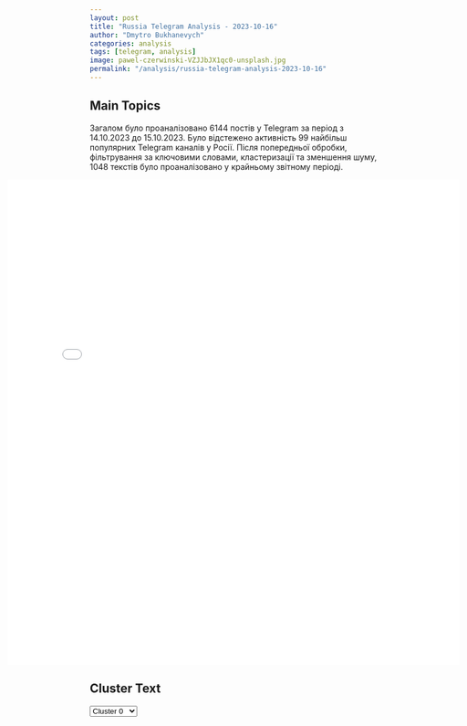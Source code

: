 ```yaml
---
layout: post
title: "Russia Telegram Analysis - 2023-10-16"
author: "Dmytro Bukhanevych"
categories: analysis
tags: [telegram, analysis]
image: pawel-czerwinski-VZJJbJX1qc0-unsplash.jpg
permalink: "/analysis/russia-telegram-analysis-2023-10-16"
---
```

<style>
    /* Adjusting iframe-container styles */
    .wide-iframe-container {
        width: calc(100% + 30vw);  /* Extending the width */
        margin-left: -15vw;       /* Negative margin to push to the left */
        overflow: hidden;         /* In case the iframe content spills over */
    }
    .wide-iframe-container iframe {
        width: 100%;  /* Making the iframe take the full width of its container */
        border: none; /* Removing any borders from the iframe */
    }
    /* Toggle mechanism */
    .hidden {
        display: none;
    }
    .show-content-target:checked + .show-content {
        display: block;
    }
</style>
<h2>Main Topics</h2>
<p>Загалом було проаналізовано 6144 постів у Telegram за період з 14.10.2023 до 15.10.2023. Було відстежено активність 99 найбільш популярних Telegram каналів у Росії. Після попередньої обробки, фільтрування за ключовими словами, кластеризації та зменшення шуму, 1048 текстів було проаналізовано у крайньому звітному періоді.</p>
<!-- Embedding Main Plotly Visualization -->
<div class="wide-iframe-container">
    <iframe src="{{site.baseurl}}/visualizations/2023-10-16/fig_topics_time.html" height="850"></iframe>
</div>
<h2>Cluster Text</h2>
<!-- Dropdown to select a cluster -->
<select id="clusterSelector" onchange="displayClusterText()">
<option value="0">Cluster 0</option><option value="1">Cluster 1</option><option value="2">Cluster 2</option><option value="3">Cluster 3</option><option value="4">Cluster 4</option><option value="5">Cluster 5</option><option value="6">Cluster 6</option><option value="7">Cluster 7</option><option value="8">Cluster 8</option><option value="9">Cluster 9</option><option value="10">Cluster 10</option><option value="11">Cluster 11</option><option value="12">Cluster 12</option><option value="13">Cluster 13</option><option value="14">Cluster 14</option>
</select>
<!-- Display area for the selected cluster's text -->
<div id="clusterTextDisplay" class="hidden"></div>
<script type="text/javascript">
    var clusterDetails = {"0": "<b>Total Posts:</b> 38<br><b>Date:</b> 2023-10-15 17:13:48+03:00<br><b>Author:</b> rvvoenkor<br><b>Link:</b> https://t.me/s/RVvoenkor/54974<br><b>Subscribers:</b> 1360000<br><b>Text:</b> \u0422\u0435\u043a\u0441\u0442: \ud83c\uddf1\ud83c\udde7\u2694\ufe0f\ud83c\uddee\ud83c\uddf1\u0411\u043e\u0438 \u043d\u0430 \u0433\u0440\u0430\u043d\u0438\u0446\u0435 \u041b\u0438\u0432\u0430\u043d\u0430 \u0438 \u0418\u0437\u0440\u0430\u0438\u043b\u044f: \u00ab\u0425\u0435\u0437\u0431\u043e\u043b\u043b\u0430\u00bb \u0430\u0442\u0430\u043a\u0443\u0435\u0442 \u0441\u043e\u043b\u0434\u0430\u0442 \u0438 \u0431\u0430\u0437\u044b \u0426\u0410\u0425\u0410\u041b\u25aa\ufe0f9 \u0440\u0430\u043a\u0435\u0442 \u0432\u044b\u043f\u0443\u0449\u0435\u043d\u043e \u0438\u0437 \u041b\u0438\u0432\u0430\u043d\u0430 \u043f\u043e \u0418\u0437\u0440\u0430\u0438\u043b\u044e, \u0441\u0438\u0441\u0442\u0435\u043c\u0430 \u041f\u0412\u041e \u043f\u0435\u0440\u0435\u0445\u0432\u0430\u0442\u0438\u043b\u0430 5 \u0440\u0430\u043a\u0435\u0442, \u0426\u0410\u0425\u0410\u041b \u043d\u0430\u043d\u043e\u0441\u0438\u0442 \u0443\u0434\u0430\u0440 \u043f\u043e \u043c\u0435\u0441\u0442\u0443 \u0437\u0430\u043f\u0443\u0441\u043a\u0430 \u0432 \u041b\u0438\u0432\u0430\u043d\u0435, \u0441\u043e\u043e\u0431\u0449\u0430\u0435\u0442 \u0430\u0440\u043c\u0438\u044f.\u25aa\ufe0f\u0420\u0430\u043a\u0435\u0442\u043d\u043e\u043c\u0443 \u043e\u0431\u0441\u0442\u0440\u0435\u043b\u0443 \u043f\u043e\u0434\u0432\u0435\u0440\u0433\u043b\u0438\u0441\u044c \u0438\u0437\u0440\u0430\u0438\u043b\u044c\u0441\u043a\u0438\u0435 \u043d\u0430\u0441\u0435\u043b\u0435\u043d\u043d\u044b\u0435 \u043f\u0443\u043d\u043a\u0442\u044b \u0432 \u0417\u0430\u043f\u0430\u0434\u043d\u043e\u0439 \u0413\u0430\u043b\u0438\u043b\u0435\u0435: \u041d\u0430\u0445\u0430\u0440\u0438\u044f, \u0428\u043b\u043e\u043c\u0438 \u0438 \u0425\u0430\u043d\u0438\u0442\u0430, \u043e \u043f\u043e\u0441\u043b\u0435\u0434\u0441\u0442\u0432\u0438\u044f\u0445 \u0443\u0434\u0430\u0440\u043e\u0432 \u0441\u0432\u0435\u0434\u0435\u043d\u0438\u0439 \u043d\u0435\u0442.\u25aa\ufe0f\u0410\u0432\u0438\u0430\u0446\u0438\u044f \u0412\u0412\u0421 \u0418\u0437\u0440\u0430\u0438\u043b\u044f \u0430\u0442\u0430\u043a\u043e\u0432\u0430\u043b\u0430 \u043f\u043e\u0437\u0438\u0446\u0438\u0438 \"\u0425\u0435\u0437\u0431\u043e\u043b\u043b\u044b\" \u0432 \u041b\u0438\u0432\u0430\u043d\u0435, \u043d\u0430\u0440\u0443\u0448\u0438\u0432 \u0432\u043e\u0437\u0434\u0443\u0448\u043d\u043e\u0435 \u043f\u0440\u043e\u0441\u0442\u0440\u0430\u043d\u0441\u0442\u0432\u043e \u0441\u0442\u0440\u0430\u043d\u044b. \u0422\u0430\u043a\u0436\u0435 \u043f\u043e \u041b\u0438\u0432\u0430\u043d\u0443 \u0440\u0430\u0431\u043e\u0442\u0430\u044e\u0442 \u0443\u0434\u0430\u0440\u043d\u044b\u0435 \u0432\u0435\u0440\u0442\u043e\u043b\u0435\u0442\u044b AH-64 \"\u0410\u043f\u0430\u0447\".\u25aa\ufe0f\u00ab\u0425\u0435\u0437\u0431\u043e\u043b\u043b\u0430\u00bb \u043f\u0440\u043e\u0432\u0435\u043b\u0430 \u043e\u043f\u0435\u0440\u0430\u0446\u0438\u0438 \u043f\u0440\u043e\u0442\u0438\u0432 \u043f\u0430\u0442\u0440\u0443\u043b\u044f \u0430\u0440\u043c\u0438\u0438 \u0418\u0437\u0440\u0430\u0438\u043b\u044f \u0443 \u0435\u0432\u0440\u0435\u0439\u0441\u043a\u043e\u0433\u043e \u043f\u043e\u0441\u0435\u043b\u0435\u043d\u0438\u044f \u042d\u043b\u044c-\u041c\u0430\u043d\u0430\u0440\u0430. \u0428\u0438\u0438\u0442\u0441\u043a\u0438\u0435 \u0431\u043e\u0439\u0446\u044b \u0432\u044b\u043f\u0443\u0441\u0442\u0438\u043b\u0438 \u043f\u0440\u043e\u0442\u0438\u0432\u043e\u0442\u0430\u043d\u043a\u043e\u0432\u0443\u044e \u0440\u0430\u043a\u0435\u0442\u0443 \u043f\u043e \u0431\u0440\u043e\u043d\u0435\u043c\u0430\u0448\u0438\u043d\u0435. \u0420\u0430\u043d\u0435\u0435 \u0431\u044b\u043b \u043d\u0430\u043d\u0435\u0441\u0435\u043d \u0443\u0434\u0430\u0440 \u043f\u043e \u0438\u0437\u0440\u0430\u0438\u043b\u044c\u0441\u043a\u043e\u043c\u0443 \u043a\u043e\u043c\u0430\u043d\u0434\u043d\u043e-\u043d\u0430\u0431\u043b\u044e\u0434\u0430\u0442\u0435\u043b\u044c\u043d\u043e\u043c\u0443 \u043f\u043e\u0441\u0442\u0443 \u0432 \u0419\u0430\u0444\u0442\u0430\u0445\u0435.\u25aa\ufe0f\u041c\u0438\u043d\u0438\u0441\u0442\u0440 \u043e\u0431\u043e\u0440\u043e\u043d\u044b \u0418\u0437\u0440\u0430\u0438\u043b\u044f \u0437\u0430\u044f\u0432\u0438\u043b:\u0418\u0437\u0440\u0430\u0438\u043b\u044c \u043d\u0430\u043c\u0435\u0440\u0435\u043d \u0443\u043d\u0438\u0447\u0442\u043e\u0436\u0438\u0442\u044c \u0432\u0441\u0435 \u0442\u0443\u043d\u043d\u0435\u043b\u0438 \u0432 \u0441\u0435\u043a\u0442\u043e\u0440\u0435 \u0413\u0430\u0437\u0430;\u27a8\u041e\u043f\u0435\u0440\u0430\u0446\u0438\u044f \u0418\u0437\u0440\u0430\u0438\u043b\u044f \u0432 \u0441\u0435\u043a\u0442\u043e\u0440\u0435 \u0413\u0430\u0437\u0430 \u043d\u0435 \u0437\u0430\u0432\u0435\u0440\u0448\u0438\u0442\u0441\u044f, \u043f\u043e\u043a\u0430 \u043d\u0435 \u0431\u0443\u0434\u0443\u0442 \u0443\u043d\u0438\u0447\u0442\u043e\u0436\u0435\u043d\u044b \u0432\u0441\u0435 \u0440\u0430\u0434\u0438\u043a\u0430\u043b\u044b \u0425\u0410\u041c\u0410\u0421;\u27a8\u0418\u0437\u0440\u0430\u0438\u043b\u044c \u0431\u0443\u0434\u0435\u0442 \u0432\u0435\u0441\u0442\u0438 \u0432 \u0441\u0435\u043a\u0442\u043e\u0440\u0435 \u0413\u0430\u0437\u0430 \u043c\u043e\u0449\u043d\u0443\u044e \u0438 \u0441\u043c\u0435\u0440\u0442\u043e\u043d\u043e\u0441\u043d\u0443\u044e \u0432\u043e\u0439\u043d\u0443, \u043a\u043e\u0442\u043e\u0440\u0430\u044f \u043d\u0430\u0432\u0441\u0435\u0433\u0434\u0430 \u0438\u0437\u043c\u0435\u043d\u0438\u0442 \u0441\u0438\u0442\u0443\u0430\u0446\u0438\u044e.\u25aa\ufe0f\u0411\u0435\u043b\u044b\u0439 \u0434\u043e\u043c \u0437\u0430\u044f\u0432\u0438\u043b, \u0447\u0442\u043e \u0421\u0428\u0410 \"\u0447\u0430\u0441 \u043d\u0430\u0437\u0430\u0434\" \u043f\u043e\u043b\u0443\u0447\u0438\u043b\u0438 \u043e\u0442 \u0418\u0437\u0440\u0430\u0438\u043b\u044f \u0441\u0432\u0435\u0434\u0435\u043d\u0438\u044f \u043e \u0432\u043e\u0437\u043e\u0431\u043d\u043e\u0432\u043b\u0435\u043d\u0438\u0438 \u0432\u043e\u0434\u043e\u0441\u043d\u0430\u0431\u0436\u0435\u043d\u0438\u044f \u043d\u0430 \u044e\u0433\u0435 \u0441\u0435\u043a\u0442\u043e\u0440\u0430 \u0413\u0430\u0437\u0430t.me/RVvoenkor", "1": "<b>Total Posts:</b> 162<br><b>Date:</b> 2023-10-15 00:29:59+03:00<br><b>Author:</b> swodki<br><b>Link:</b> https://t.me/s/swodki/311916<br><b>Subscribers:</b> 262000<br><b>Text:</b> \u0422\u0435\u043a\u0441\u0442: \u203c\ufe0f\ud83c\uddf7\ud83c\uddfa\u041a\u0430\u0434\u0440\u044b \u0434\u0435\u0440\u0437\u043a\u043e\u0433\u043e \u0448\u0442\u0443\u0440\u043c\u0430 \u0443 \u0412\u0435\u0440\u0431\u043e\u0432\u043e\u0433\u043e: \u043a\u0430\u0437\u0430\u0447\u0438\u0439 \u043f\u043e\u043b\u043a \u0412\u0414\u0412 \u043f\u0440\u043e\u0440\u044b\u0432\u0430\u0435\u0442 \u043e\u0431\u043e\u0440\u043e\u043d\u0443 \u0432\u0440\u0430\u0433\u0430 \u043d\u0430 \u0417\u0430\u043f\u043e\u0440\u043e\u0436\u0441\u043a\u043e\u043c \u0444\u0440\u043e\u043d\u0442\u0435\u0423\u043d\u0438\u043a\u0430\u043b\u044c\u043d\u044b\u0435 \u043a\u0430\u0434\u0440\u044b \u0441\u043c\u0435\u043b\u043e\u0433\u043e \u043f\u0440\u043e\u0440\u044b\u0432\u0430 \u0448\u0442\u0443\u0440\u043c\u043e\u0432\u043e\u0439 \u0433\u0440\u0443\u043f\u043f\u044b \u043d\u0430 \u0411\u041c\u0414-4 \u0432 \u0440\u0430\u0439\u043e\u043d\u0435 \u0443 \u043d.\u043f. \u0412\u0435\u0440\u0431\u043e\u0432\u043e\u0435.\u0413\u0432\u0430\u0440\u0434\u0435\u0439\u0446\u044b-\u0434\u0435\u0441\u0430\u043d\u0442\u043d\u0438\u043a\u0438 247 \u043f\u043e\u043b\u043a\u0430 \u043f\u0435\u0440\u0435\u0448\u043b\u0438 \u0432 \u043a\u043e\u043d\u0442\u0440\u0430\u0442\u0430\u043a\u0443 \u0438 \u0432\u044b\u0431\u0438\u043b\u0438 \u0432\u0440\u0430\u0433\u0430 \u0441 \u043e\u043f\u043e\u0440\u043d\u043e\u0433\u043e \u043f\u0443\u043d\u043a\u0442\u0430 \u0432 \u0440\u0430\u043c\u043a\u0430\u0445 \u043e\u043f\u0435\u0440\u0430\u0446\u0438\u0438 \u043f\u043e \u043f\u0435\u0440\u0435\u0445\u0432\u0430\u0442\u0443 \u0438\u043d\u0438\u0446\u0438\u0430\u0442\u0438\u0432\u044b.\u0411\u0440\u043e\u043d\u0435\u0433\u0440\u0443\u043f\u043f\u0430 \u0438 \u0448\u0442\u0443\u0440\u043c\u043e\u0432\u0438\u043a\u0438 \u0412\u0414\u0412 \u0430\u0442\u0430\u043a\u043e\u0432\u0430\u043b\u0438 \u043e\u043f\u043e\u0440\u043d\u0438\u043a \u043f\u0440\u043e\u0442\u0438\u0432\u043d\u0438\u043a\u0430, \u0443\u043d\u0438\u0447\u0442\u043e\u0436\u0438\u0432 \u043d\u0435\u0441\u043a\u043e\u043b\u044c\u043a\u043e \u0434\u0435\u0441\u044f\u0442\u043a\u043e\u0432 \u043e\u0442\u043a\u0430\u0437\u0430\u0432\u0448\u0438\u0445\u0441\u044f \u0441\u0434\u0430\u0432\u0430\u0442\u044c\u0441\u044f \u0431\u043e\u0435\u0432\u0438\u043a\u043e\u0432 \u0412\u0421\u0423 \u0438 \u0432\u0437\u044f\u0432 \u043d\u0435\u0441\u043a\u043e\u043b\u044c\u043a\u0438\u0445 \u0432 \u043f\u043b\u0435\u043d.\"\u0412\u043e\u0435\u043d\u043a\u043e\u0440\u044b \u0420\u0443\u0441\u0441\u043a\u043e\u0439 \u0412\u0435\u0441\u043d\u044b\"", "2": "<b>Total Posts:</b> 28<br><b>Date:</b> 2023-10-15 10:15:02+03:00<br><b>Author:</b> vkratse_live<br><b>Link:</b> https://t.me/s/vkratse_live/21312<br><b>Subscribers:</b> 196700<br><b>Text:</b> \u0422\u0435\u043a\u0441\u0442: \u0423\u043a\u0440\u0430\u0438\u043d\u0441\u043a\u043e\u0435 \u043a\u043e\u043d\u0442\u0440\u043d\u0430\u0441\u0442\u0443\u043f\u043b\u0435\u043d\u0438\u0435 \u043f\u043e\u043b\u043d\u043e\u0441\u0442\u044c\u044e \u043f\u0440\u043e\u0432\u0430\u043b\u0438\u043b\u043e\u0441\u044c \u2014 \u041f\u0443\u0442\u0438\u043d#\u0432\u043a\u0440\u0430\u0442\u0446\u0435 \u0441\u0435\u0433\u043e\u0434\u043d\u044f \u0440\u043e\u0441\u0441\u0438\u0439\u0441\u043a\u0438\u0435 \u0432\u043e\u0439\u0441\u043a\u0430 \u0443\u043b\u0443\u0447\u0448\u0430\u044e\u0442 \u0441\u0432\u043e\u0451 \u043f\u043e\u043b\u043e\u0436\u0435\u043d\u0438\u0435 \u043f\u0440\u0430\u043a\u0442\u0438\u0447\u0435\u0441\u043a\u0438 \u043d\u0430 \u0432\u0441\u0451\u043c \u043f\u0440\u043e\u0441\u0442\u0440\u0430\u043d\u0441\u0442\u0432\u0435 \u043b\u0438\u043d\u0438\u0438 \u0441\u043e\u043f\u0440\u0438\u043a\u043e\u0441\u043d\u043e\u0432\u0435\u043d\u0438\u044f.\u041d\u0430 \u043e\u0442\u0434\u0435\u043b\u044c\u043d\u044b\u0445 \u0443\u0447\u0430\u0441\u0442\u043a\u0430\u0445 \u0431\u043e\u0435\u0432\u044b\u0445 \u0434\u0435\u0439\u0441\u0442\u0432\u0438\u0439 \u0423\u043a\u0440\u0430\u0438\u043d\u0430 \u0433\u043e\u0442\u043e\u0432\u0438\u0442 \u043d\u043e\u0432\u044b\u0435 \u0430\u043a\u0442\u0438\u0432\u043d\u044b\u0435 \u043d\u0430\u0441\u0442\u0443\u043f\u0430\u0442\u0435\u043b\u044c\u043d\u044b\u0435 \u043e\u043f\u0435\u0440\u0430\u0446\u0438\u0438, \u0420\u043e\u0441\u0441\u0438\u044f \u0441\u043e\u043e\u0442\u0432\u0435\u0442\u0441\u0442\u0432\u0443\u044e\u0449\u0438\u043c \u043e\u0431\u0440\u0430\u0437\u043e\u043c \u043d\u0430 \u044d\u0442\u043e \u0440\u0435\u0430\u0433\u0438\u0440\u0443\u0435\u0442, \u0434\u043e\u0431\u0430\u0432\u0438\u043b \u043f\u0440\u0435\u0437\u0438\u0434\u0435\u043d\u0442 \u0420\u0424.\u041d\u043e\u0432\u043e\u0441\u0442\u0438 \u0412\u043a\u0440\u0430\u0442\u0446\u0435 | \u041f\u043e\u0434\u043f\u0438\u0441\u0430\u0442\u044c\u0441\u044f", "3": "<b>Total Posts:</b> 151<br><b>Date:</b> 2023-10-15 10:15:40+03:00<br><b>Author:</b> sheyhtamir1974<br><b>Link:</b> https://t.me/s/sheyhtamir1974/59672<br><b>Subscribers:</b> 407400<br><b>Text:</b> \u0422\u0435\u043a\u0441\u0442: \ud83c\uddf5\ud83c\uddf8\ud83c\uddee\ud83c\uddf1\u0427\u0442\u043e \u0438\u0437\u0432\u0435\u0441\u0442\u043d\u043e \u043a \u0443\u0442\u0440\u0443 \u043e \u043f\u0430\u043b\u0435\u0441\u0442\u0438\u043d\u043e-\u0438\u0437\u0440\u0430\u0438\u043b\u044c\u0441\u043a\u043e\u043c \u043a\u043e\u043d\u0444\u043b\u0438\u043a\u0442\u0435:\u2014 \u0426\u0410\u0425\u0410\u041b \u043f\u0435\u0440\u0435\u043d\u0451\u0441 \u0437\u0430\u043f\u043b\u0430\u043d\u0438\u0440\u043e\u0432\u0430\u043d\u043d\u0443\u044e \u043d\u0430 \u0432\u044b\u0445\u043e\u0434\u043d\u044b\u0435 \u043d\u0430\u0437\u0435\u043c\u043d\u0443\u044e \u043e\u043f\u0435\u0440\u0430\u0446\u0438\u044e \u0432 \u0441\u0435\u043a\u0442\u043e\u0440\u0435 \u0413\u0430\u0437\u0430 \u0438\u0437-\u0437\u0430 \u043e\u0431\u043b\u0430\u0447\u043d\u043e\u0439 \u043f\u043e\u0433\u043e\u0434\u044b, \u0443\u0442\u0432\u0435\u0440\u0436\u0434\u0430\u0435\u0442 NYT \u0441\u043e \u0441\u0441\u044b\u043b\u043a\u043e\u0439 \u043d\u0430 \u0438\u0437\u0440\u0430\u0438\u043b\u044c\u0441\u043a\u0438\u0445 \u043e\u0444\u0438\u0446\u0435\u0440\u043e\u0432;\u2014 \u0418\u0437\u0440\u0430\u0438\u043b\u044c \u043f\u043b\u0430\u043d\u0438\u0440\u0443\u0435\u0442 \u0430\u0442\u0430\u043a\u0443 \u043d\u0430 \u0441\u0435\u043a\u0442\u043e\u0440\u00a0\u0413\u0430\u0437\u0430\u00a0\u0430\u0432\u0438\u0430\u0446\u0438\u043e\u043d\u043d\u044b\u043c\u0438 \u0431\u043e\u043c\u0431\u0430\u043c\u0438 JDAM, \u0437\u0430\u044f\u0432\u0438\u043b \u0436\u0443\u0440\u043d\u0430\u043b\u0438\u0441\u0442\u00a0\u0421\u0435\u0439\u043c\u0443\u0440\u00a0\u0425\u0435\u0440\u0448, \u0441\u0441\u044b\u043b\u0430\u044f\u0441\u044c \u043d\u0430 \u0438\u0441\u0442\u043e\u0447\u043d\u0438\u043a\u0438. \u041f\u043e\u00a0\u0435\u0433\u043e\u00a0\u0441\u043b\u043e\u0432\u0430\u043c, \u044d\u0442\u043e \u043f\u0440\u0438\u0432\u0435\u0434\u0451\u0442 \u043a \u043f\u043e\u043b\u043d\u043e\u043c\u0443 \u0443\u043d\u0438\u0447\u0442\u043e\u0436\u0435\u043d\u0438\u044e \u0430\u043d\u043a\u043b\u0430\u0432\u0430;\u2014 \u0432\u043e \u0432\u0441\u0435\u0445 \u0431\u043e\u043b\u044c\u043d\u0438\u0446\u0430\u0445 \u0441\u0435\u043a\u0442\u043e\u0440\u0430 \u0413\u0430\u0437\u0430 \u043e\u0441\u0442\u0430\u043b\u043e\u0441\u044c \u0442\u043e\u043f\u043b\u0438\u0432\u0430 \u043d\u0430 48 \u0447\u0430\u0441\u043e\u0432 \u0440\u0430\u0431\u043e\u0442\u044b \u0440\u0435\u0437\u0435\u0440\u0432\u043d\u044b\u0445 \u0433\u0435\u043d\u0435\u0440\u0430\u0442\u043e\u0440\u043e\u0432, \u0441\u043e\u043e\u0431\u0449\u0438\u043b\u0438 \u0432 \u041e\u041e\u041d;\u2014 \u0441\u0438\u0440\u0438\u0439\u0441\u043a\u0438\u0439 \u0430\u044d\u0440\u043e\u043f\u043e\u0440\u0442 \u0410\u043b\u0435\u043f\u043f\u043e \u0432\u044b\u0432\u0435\u0434\u0435\u043d \u0438\u0437 \u0441\u0442\u0440\u043e\u044f \u043f\u043e\u0441\u043b\u0435 \u0443\u0434\u0430\u0440\u043e\u0432 \u0438\u0437\u0440\u0430\u0438\u043b\u044c\u0441\u043a\u0438\u0445 \u0432\u043e\u0435\u043d\u043d\u044b\u0445. \u041e\u0431\u0441\u0442\u0440\u0435\u043b \u043f\u043e\u0441\u043b\u0435\u0434\u043e\u0432\u0430\u043b \u0432\u0441\u043a\u043e\u0440\u0435 \u043f\u043e\u0441\u043b\u0435 \u043f\u0443\u0441\u043a\u043e\u0432 \u0440\u0430\u043a\u0435\u0442 \u043f\u043e \u0418\u0437\u0440\u0430\u0438\u043b\u044e \u0441 \u0442\u0435\u0440\u0440\u0438\u0442\u043e\u0440\u0438\u0438 \u0421\u0438\u0440\u0438\u0438, \u043e\u0442\u043c\u0435\u0447\u0430\u044e\u0442 \u0421\u041c\u0418;\u2014 \u0412\u0412\u0421 \u0418\u0437\u0440\u0430\u0438\u043b\u044f \u043d\u0430\u043d\u0435\u0441\u043b\u0438 \u043d\u043e\u0447\u044c\u044e \u0441\u0435\u0440\u0438\u044e \u0443\u0434\u0430\u0440\u043e\u0432: \u043e\u0434\u043d\u0430 \u0438\u0437 \u0430\u0442\u0430\u043a \u043f\u0440\u0438\u0448\u043b\u0430\u0441\u044c \u043f\u043e \u0434\u043e\u043c\u0443 \u0432 \u043b\u0430\u0433\u0435\u0440\u0435 \u0431\u0435\u0436\u0435\u043d\u0446\u0435\u0432 \u0425\u0430\u043d-\u042e\u043d\u0438\u0441, \u0441\u043e\u043e\u0431\u0449\u0430\u0435\u0442 \u0442\u0435\u043b\u0435\u043a\u0430\u043d\u0430\u043b Al Hadath. \u0412 \u0440\u0435\u0437\u0443\u043b\u044c\u0442\u0430\u0442\u0435 \u043f\u043e\u0433\u0438\u0431\u043b\u0438 15 \u0447\u0435\u043b\u043e\u0432\u0435\u043a, \u0432\u043a\u043b\u044e\u0447\u0430\u044f \u0434\u0435\u0442\u0435\u0439;\u2014 \u0432\u0442\u043e\u0440\u043e\u0439 \u0430\u043c\u0435\u0440\u0438\u043a\u0430\u043d\u0441\u043a\u0438\u0439 \u0430\u0432\u0438\u0430\u043d\u043e\u0441\u0435\u0446 Dwight D. Eisenhower \u043d\u0430\u043f\u0440\u0430\u0432\u0438\u043b\u0441\u044f \u0432 \u0432\u043e\u0441\u0442\u043e\u0447\u043d\u0443\u044e \u0447\u0430\u0441\u0442\u044c \u0421\u0440\u0435\u0434\u0438\u0437\u0435\u043c\u043d\u043e\u0433\u043e \u043c\u043e\u0440\u044f, \u043f\u0438\u0448\u0435\u0442 ABC \u0441\u043e \u0441\u0441\u044b\u043b\u043a\u043e\u0439 \u043d\u0430 \u0438\u0441\u0442\u043e\u0447\u043d\u0438\u043a\u0438. \u041a\u043e\u0440\u0430\u0431\u043b\u044c \u043f\u0440\u0438\u0441\u043e\u0435\u0434\u0438\u043d\u0438\u0442\u0441\u044f \u043a\u00a0\u0443\u0436\u0435 \u043f\u0440\u0438\u0431\u044b\u0432\u0448\u0435\u043c\u0443 \u0432\u00a0\u0440\u0435\u0433\u0438\u043e\u043d Gerald R. Ford;\u2014 \u0434\u0435\u0439\u0441\u0442\u0432\u0438\u044f \u0418\u0435\u0440\u0443\u0441\u0430\u043b\u0438\u043c\u0430 \u0432\u044b\u0448\u043b\u0438 \u0437\u0430 \u0440\u0430\u043c\u043a\u0438 \u0441\u0430\u043c\u043e\u043e\u0431\u043e\u0440\u043e\u043d\u044b, \u0441\u0447\u0438\u0442\u0430\u0435\u0442 \u0433\u043b\u0430\u0432\u0430 \u041c\u0418\u0414 \u041a\u041d\u0420\u00a0\u0412\u0430\u043d \u0418;\u2014 \u0426\u0410\u0425\u0410\u041b \u043f\u0440\u043e\u0448\u043b\u043e\u0439 \u043d\u043e\u0447\u044c\u044e \u043b\u0438\u043a\u0432\u0438\u0434\u0438\u0440\u043e\u0432\u0430\u043b \u043a\u043e\u043c\u0430\u043d\u0434\u0443\u044e\u0449\u0435\u0433\u043e \u0441\u0438\u043b\u0430\u043c\u0438 \u00ab\u041d\u0443\u0445\u0431\u044b\u00bb \u0432\u00a0\u0425\u0430\u043d-\u042e\u043d\u0438\u0441\u0435\u00a0\u0411\u0438\u043b\u043b\u0430\u043b\u0430\u00a0\u0410\u043b\u044c \u041a\u0435\u0434\u0440\u0443. \u041a\u0430\u043a \u0441\u043e\u043e\u0431\u0449\u0430\u0435\u0442 \u0430\u0440\u043c\u0438\u044f, \u043e\u043d \u043e\u0442\u0432\u0435\u0442\u0441\u0442\u0432\u0435\u043d\u0435\u043d \u00ab\u0437\u0430 \u0440\u0435\u0437\u043d\u044e\u00bb \u0432 \u043f\u043e\u0441\u0435\u043b\u0435\u043d\u0438\u0438\u00a0\u041d\u0438\u0440\u0438\u043c.\u041d\u0430 \u0432\u0438\u0434\u0435\u043e \u2014 \u0443\u0434\u0430\u0440,\u00a0\u0432 \u0445\u043e\u0434\u0435\u00a0\u043a\u043e\u0442\u043e\u0440\u043e\u0433\u043e, \u043f\u043e \u0434\u0430\u043d\u043d\u044b\u043c \u0438\u0437\u0440\u0430\u0438\u043b\u044c\u0441\u043a\u043e\u0439 \u0430\u0440\u043c\u0438\u0438, \u0431\u044b\u043b \u0443\u0431\u0438\u0442 \u0410\u043b\u044c \u041a\u0435\u0434\u0440\u0430.\u2705\u041f\u043e\u0434\u043f\u0438\u0441\u0430\u0442\u044c\u0441\u044f \u27a1\ufe0f PoliTube_news", "4": "<b>Total Posts:</b> 49<br><b>Date:</b> 2023-10-15 04:01:51+03:00<br><b>Author:</b> readovkanews<br><b>Link:</b> https://t.me/s/readovkanews/67798<br><b>Subscribers:</b> 2350000<br><b>Text:</b> \u0422\u0435\u043a\u0441\u0442: \u2757\ufe0f\u0420\u0443\u0441\u0441\u043a\u0430\u044f \u041f\u0412\u041e \u0437\u0430 \u043d\u043e\u0447\u044c \u0443\u043d\u0438\u0447\u0442\u043e\u0436\u0438\u043b\u0430 27 \u0443\u043a\u0440\u0430\u0438\u043d\u0441\u043a\u0438\u0445 \u0431\u0435\u0441\u043f\u0438\u043b\u043e\u0442\u043d\u0438\u043a\u043e\u0432 \u2014 \u041c\u0438\u043d\u043e\u0431\u043e\u0440\u043e\u043d\u044b \u0420\u0424\u0412\u043e\u0441\u0435\u043c\u043d\u0430\u0434\u0446\u0430\u0442\u044c \u0438\u0437 \u043d\u0438\u0445 \u0441\u0440\u0435\u0434\u0441\u0442\u0432\u0430 \u041f\u0412\u041e \u043b\u0438\u043a\u0432\u0438\u0434\u0438\u0440\u043e\u0432\u0430\u043b\u0438 \u0432 \u043d\u0435\u0431\u0435 \u043d\u0430\u0434 \u041a\u0443\u0440\u0441\u043a\u043e\u0439 \u043e\u0431\u043b\u0430\u0441\u0442\u044c\u044e. \u0415\u0449\u0435 \u0434\u0432\u0430 \u2013 \u043d\u0430\u0434 \u0411\u0435\u043b\u0433\u043e\u0440\u043e\u0434\u0441\u043a\u043e\u0439, \u0441\u043e\u043e\u0431\u0449\u0438\u043b\u0438 \u0432 \u043e\u0431\u043e\u0440\u043e\u043d\u043d\u043e\u043c \u0432\u0435\u0434\u043e\u043c\u0441\u0442\u0432\u0435.", "5": "<b>Total Posts:</b> 32<br><b>Date:</b> 2023-10-15 03:58:14+03:00<br><b>Author:</b> tass_agency<br><b>Link:</b> https://t.me/s/tass_agency/214390<br><b>Subscribers:</b> 365600<br><b>Text:</b> \u0422\u0435\u043a\u0441\u0442: \u0412\u043b\u0430\u0434\u0438\u043c\u0438\u0440 \u041f\u0443\u0442\u0438\u043d \u0432 \u043f\u0440\u0435\u0434\u0434\u0432\u0435\u0440\u0438\u0438 \u0432\u0438\u0437\u0438\u0442\u0430 \u0432 \u041f\u0435\u043a\u0438\u043d \u0434\u0430\u043b \u0438\u043d\u0442\u0435\u0440\u0432\u044c\u044e \u041c\u0435\u0434\u0438\u0430\u043a\u043e\u0440\u043f\u043e\u0440\u0430\u0446\u0438\u0438 \u041a\u0438\u0442\u0430\u044f (China Media Group, CMG). \u0424\u0440\u0430\u0433\u043c\u0435\u043d\u0442 \u0431\u0435\u0441\u0435\u0434\u044b \u0431\u044b\u043b \u043f\u043e\u043a\u0430\u0437\u0430\u043d \u0432 \u044d\u0444\u0438\u0440\u0435 \u0426\u0435\u043d\u0442\u0440\u0430\u043b\u044c\u043d\u043e\u0433\u043e \u0442\u0435\u043b\u0435\u0432\u0438\u0434\u0435\u043d\u0438\u044f \u041a\u0438\u0442\u0430\u044f. \u041f\u0440\u0435\u0437\u0438\u0434\u0435\u043d\u0442 \u0420\u0424 \u0437\u0430\u044f\u0432\u0438\u043b:\u25fe\ufe0f\u041d\u044b\u043d\u0435\u0448\u043d\u044f\u044f \u0432\u043d\u0435\u0448\u043d\u044f\u044f \u043f\u043e\u043b\u0438\u0442\u0438\u043a\u0430 \u041a\u0438\u0442\u0430\u044f, \u0432 \u0442\u043e\u043c \u0447\u0438\u0441\u043b\u0435 \u0440\u0435\u0430\u043b\u0438\u0437\u0443\u0435\u043c\u0430\u044f \u0432 \u043f\u0440\u043e\u0435\u043a\u0442\u0435 \"\u041e\u0434\u0438\u043d \u043f\u043e\u044f\u0441 \u2014 \u043e\u0434\u0438\u043d \u043f\u0443\u0442\u044c\", \u043f\u043e\u0441\u0442\u0440\u043e\u0435\u043d\u0430 \u043d\u0430 \u043f\u043e\u0438\u0441\u043a\u0435 \u043a\u043e\u043c\u043f\u0440\u043e\u043c\u0438\u0441\u0441\u043e\u0432. \u0418\u043c\u0435\u043d\u043d\u043e \u044d\u0442\u043e \u043e\u0442\u043b\u0438\u0447\u0430\u0435\u0442 \u0435\u0435 \u043e\u0442 \u0434\u0435\u0439\u0441\u0442\u0432\u0438\u0439 \u0441\u0442\u0440\u0430\u043d \"\u0441 \u0442\u044f\u0436\u0435\u043b\u044b\u043c \u043a\u043e\u043b\u043e\u043d\u0438\u0430\u043b\u044c\u043d\u044b\u043c \u043d\u0430\u0441\u043b\u0435\u0434\u0438\u0435\u043c\";\u25fe\ufe0f\u041a\u043e\u043d\u0446\u0435\u043f\u0446\u0438\u044f \u043c\u0435\u0436\u0434\u0443\u043d\u0430\u0440\u043e\u0434\u043d\u043e\u0433\u043e \u043f\u0430\u0440\u0442\u043d\u0435\u0440\u0441\u0442\u0432\u0430, \u043f\u0440\u0435\u0434\u043b\u043e\u0436\u0435\u043d\u043d\u0430\u044f \u041a\u0438\u0442\u0430\u0435\u043c \u0432 \u0438\u043d\u0438\u0446\u0438\u0430\u0442\u0438\u0432\u0435 \"\u041e\u0434\u0438\u043d \u043f\u043e\u044f\u0441 \u2014 \u043e\u0434\u0438\u043d \u043f\u0443\u0442\u044c\", \u0431\u043b\u0438\u0437\u043a\u0430 \u0420\u043e\u0441\u0441\u0438\u0438;\u25fe\ufe0f\u0420\u043e\u0441\u0442 \u043f\u043e\u0442\u0435\u043d\u0446\u0438\u0430\u043b\u0430 \u043c\u043d\u043e\u0433\u0438\u0445 \u0441\u0442\u0440\u0430\u043d, \u0432 \u0442\u043e\u043c \u0447\u0438\u0441\u043b\u0435 \u0420\u043e\u0441\u0441\u0438\u0438 \u0438 \u041a\u0438\u0442\u0430\u044f, \u043f\u0440\u0438\u0432\u043e\u0434\u0438\u0442 \u043a \u0441\u043e\u0437\u0434\u0430\u043d\u0438\u044e \u043c\u043d\u043e\u0433\u043e\u043f\u043e\u043b\u044f\u0440\u043d\u043e\u0439 \u043a\u043e\u043d\u0446\u0435\u043f\u0446\u0438\u0438 \u043c\u0438\u0440\u0430;\u25fe\ufe0f\u041f\u0443\u0442\u0438\u043d \u043d\u0430\u0437\u0432\u0430\u043b \u0421\u0438 \u0426\u0437\u0438\u043d\u044c\u043f\u0438\u043d\u0430 \u043f\u0440\u0438\u0437\u043d\u0430\u043d\u043d\u044b\u043c \u043c\u0438\u0440\u043e\u0432\u044b\u043c \u043b\u0438\u0434\u0435\u0440\u043e\u043c, \u043a\u043e\u0442\u043e\u0440\u044b\u0439 \u0441\u043c\u043e\u0442\u0440\u0438\u0442 \u0432 \u0431\u0443\u0434\u0443\u0449\u0435\u0435.", "6": "<b>Total Posts:</b> 74<br><b>Date:</b> 2023-10-15 22:01:02+03:00<br><b>Author:</b> rt_russian<br><b>Link:</b> https://t.me/s/rt_russian/175996<br><b>Subscribers:</b> 793500<br><b>Text:</b> \u0422\u0435\u043a\u0441\u0442: \u00ab\u041f\u0440\u0435\u0434\u0441\u0442\u0430\u0432\u0438\u0442\u0435\u043b\u044f\u043c \u0443\u043a\u0440\u0430\u0438\u043d\u0441\u043a\u043e\u0439 \u043f\u043e\u043b\u0438\u0442\u0438\u043a\u0438 \u043d\u0435 \u043d\u0430\u0434\u043e \u043f\u043e\u043c\u043e\u0433\u0430\u0442\u044c, \u043e\u043d\u0438 \u0432\u0441\u0435\u0433\u0434\u0430 \u0441\u0430\u043c\u043e\u0441\u0442\u043e\u044f\u0442\u0435\u043b\u044c\u043d\u043e \u0441\u0430\u0434\u044f\u0442\u0441\u044f \u0432 \u043b\u0443\u0436\u0443. \u0418 \u0440\u044f\u0434\u043e\u043c \u0441 \u0441\u043e\u0431\u043e\u0439 \u0430\u043c\u0435\u0440\u0438\u043a\u0430\u043d\u0446\u0435\u0432 \u0441\u0430\u0436\u0430\u044e\u0442. \u0412\u043e\u0442 \u0441\u0438\u044f\u044e\u0449\u0438\u0439 \u043c\u0438\u043d\u0438\u0441\u0442\u0440 \u0423\u043a\u0440\u0430\u0438\u043d\u044b \u0434\u0430\u0451\u0442 \u0438\u043d\u0442\u0435\u0440\u0432\u044c\u044e, \u0445\u0432\u0430\u0441\u0442\u0430\u0435\u0442\u0441\u044f \u0441\u0432\u044f\u0437\u044f\u043c\u0438 \u0432 \u0441\u0432\u043e\u0435\u0439 \u0445\u0443\u0442\u043e\u0440\u0441\u043a\u043e\u0439 \u043c\u0430\u043d\u0435\u0440\u0435. \u0418 \u0434\u0430\u0436\u0435 \u043d\u0435 \u0437\u0430\u043c\u0435\u0447\u0430\u0435\u0442, \u043e \u0447\u0451\u043c \u043f\u0440\u043e\u0433\u043e\u0432\u0430\u0440\u0438\u0432\u0430\u0435\u0442\u0441\u044f\u00bb.   \u0421\u043b\u043e\u0432\u0430 \u041a\u0443\u043b\u0435\u0431\u044b \u2014 \u043e \u0442\u043e\u043c, \u043a\u0430\u043a \u043e\u043d \u043f\u0430\u043d\u0438\u0431\u0440\u0430\u0442\u0441\u043a\u0438 \u043f\u043e\u0437\u0432\u043e\u043d\u0438\u043b \u0411\u043b\u0438\u043d\u043a\u0435\u043d\u0443 \u0438 \u0432\u0435\u0440\u043d\u0443\u043b \u0443\u043a\u0440\u0430\u0438\u043d\u0446\u0430\u043c \u041c\u0430\u043a\u0434\u043e\u043d\u0430\u043b\u0434\u0441 \u2014 \u0441\u0442\u0430\u043b\u0438 \u0441\u0432\u043e\u0435\u0433\u043e \u0440\u043e\u0434\u0430 \u0434\u043e\u043a\u0430\u0437\u0430\u0442\u0435\u043b\u044c\u0441\u0442\u0432\u043e\u043c \u0442\u043e\u0433\u043e, \u043a\u0430\u043a \u043d\u0430 \u0441\u0430\u043c\u043e\u043c \u0434\u0435\u043b\u0435 \u0438\u043d\u043e\u0441\u0442\u0440\u0430\u043d\u043d\u044b\u0435 \u043a\u043e\u043c\u043f\u0430\u043d\u0438\u0438 \u0443\u0445\u043e\u0434\u0438\u043b\u0438 \u0438\u0437 \u0420\u043e\u0441\u0441\u0438\u0438, \u0441\u0447\u0438\u0442\u0430\u0435\u0442 \u0436\u0443\u0440\u043d\u0430\u043b\u0438\u0441\u0442 \u041c\u0430\u0440\u0438\u043d\u0430 \u0410\u0445\u043c\u0435\u0434\u043e\u0432\u0430.   \u041f\u043e\u043b\u043d\u043e\u0441\u0442\u044c\u044e \u043a\u043e\u043b\u043e\u043d\u043a\u0430 \u0430\u0432\u0442\u043e\u0440\u0430 \u2014 \u0432 \u043a\u0430\u043d\u0430\u043b\u0435 \u00ab\u0421\u043f\u0435\u0446\u0438\u0430\u043b\u044c\u043d\u043e \u0434\u043b\u044f RT\u00bb. \u0415\u0441\u043b\u0438 \u0443\u0436\u0435 \u043f\u043e\u0434\u043f\u0438\u0441\u0430\u043d\u044b, \u043f\u043e\u0441\u0442 \u0437\u0434\u0435\u0441\u044c.\ud83d\udfe9 RT \u043d\u0430 \u0440\u0443\u0441\u0441\u043a\u043e\u043c", "7": "<b>Total Posts:</b> 123<br><b>Date:</b> 2023-10-15 16:00:01+03:00<br><b>Author:</b> redakciya_channel<br><b>Link:</b> https://t.me/s/redakciya_channel/25959<br><b>Subscribers:</b> 1010000<br><b>Text:</b> \u0422\u0435\u043a\u0441\u0442: \u041c\u0438\u0442\u0440\u043e\u043f\u043e\u043b\u0438\u0442 \u0422\u0438\u0445\u043e\u043d \u0428\u0435\u0432\u043a\u0443\u043d\u043e\u0432 \u0441\u0440\u0430\u0432\u043d\u0438\u043b \u0441\u0432\u043e\u0435 \u043d\u0430\u0437\u043d\u0430\u0447\u0435\u043d\u0438\u0435 \u0433\u043b\u0430\u0432\u043e\u0439 \u041a\u0440\u044b\u043c\u0441\u043a\u043e\u0439 \u043c\u0438\u0442\u0440\u043e\u043f\u043e\u043b\u0438\u0438 \u0441 \u043e\u0442\u043f\u0440\u0430\u0432\u043a\u043e\u0439 \u043d\u0430 \u041a\u043e\u043b\u044b\u043c\u044318+ \u041d\u0410\u0421\u0422\u041e\u042f\u0429\u0418\u0419 \u041c\u0410\u0422\u0415\u0420\u0418\u0410\u041b (\u0418\u041d\u0424\u041e\u0420\u041c\u0410\u0426\u0418\u042f) \u041f\u0420\u041e\u0418\u0417\u0412\u0415\u0414\u0415\u041d, \u0420\u0410\u0421\u041f\u0420\u041e\u0421\u0422\u0420\u0410\u041d\u0415\u041d \u0418 (\u0418\u041b\u0418) \u041d\u0410\u041f\u0420\u0410\u0412\u041b\u0415\u041d \u0418\u041d\u041e\u0421\u0422\u0420\u0410\u041d\u041d\u042b\u041c \u0410\u0413\u0415\u041d\u0422\u041e\u041c \u041f\u0418\u0412\u041e\u0412\u0410\u0420\u041e\u0412\u042b\u041c \u0410\u041b\u0415\u041a\u0421\u0415\u0415\u041c \u0412\u041b\u0410\u0414\u0418\u041c\u0418\u0420\u041e\u0412\u0418\u0427\u0415\u041c \u041b\u0418\u0411\u041e \u041a\u0410\u0421\u0410\u0415\u0422\u0421\u042f \u0414\u0415\u042f\u0422\u0415\u041b\u042c\u041d\u041e\u0421\u0422\u0418 \u0418\u041d\u041e\u0421\u0422\u0420\u0410\u041d\u041d\u041e\u0413\u041e \u0410\u0413\u0415\u041d\u0422\u0410 \u041f\u0418\u0412\u041e\u0412\u0410\u0420\u041e\u0412\u0410 \u0410\u041b\u0415\u041a\u0421\u0415\u042f \u0412\u041b\u0410\u0414\u0418\u041c\u0418\u0420\u041e\u0412\u0418\u0427\u0410\u00ab\u0427\u0442\u043e \u0442\u0430\u043a\u043e\u0435 \u041a\u0440\u044b\u043c? \u0427\u0442\u043e \u0442\u0430\u043a\u043e\u0435 \u041a\u0440\u044b\u043c \u0431\u044b\u043b \u0432 \u0414\u0440\u0435\u0432\u043d\u0435\u0439 \u0413\u0440\u0435\u0446\u0438\u0438, \u0432 \u0412\u0438\u0437\u0430\u043d\u0442\u0438\u0438? \u041a\u043e\u043b\u044b\u043c\u0430! \u042d\u0442\u043e \u041a\u043e\u043b\u044b\u043c\u0430! \u042d\u0442\u043e \u0434\u043b\u044f \u043d\u0430\u0441 \u043e\u043d \u041a\u0440\u044b\u043c, \u0430 \u0434\u043b\u044f \u043d\u0438\u0445 \u044d\u0442\u043e \u0431\u044b\u043b\u043e \u043c\u0435\u0441\u0442\u043e, \u0433\u0434\u0435 \u043b\u044e\u0434\u0438 \u043d\u0435 \u0436\u0438\u043b\u0438 \u043d\u043e\u0440\u043c\u0430\u043b\u044c\u043d\u043e. \u0421\u0441\u044b\u043b\u0430\u043b\u0438 \u0442\u0443\u0434\u0430 \u0438 \u0417\u043b\u0430\u0442\u043e\u0443\u0441\u0442\u0430, \u0438 \u041a\u043b\u0438\u043c\u0435\u043d\u0442\u0430, \u043f\u0430\u043f\u0443 \u0440\u0438\u043c\u0441\u043a\u043e\u0433\u043e. \u041d\u0430 \u041a\u043e\u043b\u044b\u043c\u0443! \u0412\u043e\u0442 \u0438 \u043c\u043d\u0435 \u2014 \u043d\u0430 \u043a\u0443\u0440\u043e\u0440\u0442\u044b \u041a\u043e\u043b\u044b\u043c\u044b\u00bb, \u2014 \u043e\u0431\u0440\u0430\u0442\u0438\u043b\u0441\u044f \u043c\u0438\u0442\u0440\u043e\u043f\u043e\u043b\u0438\u0442 \u043a \u0431\u0440\u0430\u0442\u0438\u0438 \u0438 \u043f\u0440\u0438\u0445\u043e\u0436\u0430\u043d\u0430\u043c \u041f\u0441\u043a\u043e\u0432\u0441\u043a\u043e-\u041f\u0435\u0447\u0435\u0440\u0441\u043a\u043e\u0433\u043e \u043c\u043e\u043d\u0430\u0441\u0442\u044b\u0440\u044f \u0438 \u043f\u043e\u043f\u0440\u043e\u0441\u0438\u043b \u043f\u043e\u043c\u043e\u043b\u0438\u0442\u044c\u0441\u044f \u0437\u0430 \u043d\u0435\u0433\u043e.\u0421 \u043c\u0430\u044f 2018 \u0433\u043e\u0434\u0430 \u0428\u0435\u0432\u043a\u0443\u043d\u043e\u0432 \u0432\u043e\u0437\u0433\u043b\u0430\u0432\u043b\u044f\u043b \u041f\u0441\u043a\u043e\u0432\u0441\u043a\u0443\u044e \u043c\u0438\u0442\u0440\u043e\u043f\u043e\u043b\u0438\u044e, 11 \u043e\u043a\u0442\u044f\u0431\u0440\u044f \u0441\u0442\u0430\u043b\u043e \u0438\u0437\u0432\u0435\u0441\u0442\u043d\u043e \u043e \u0435\u0433\u043e \u043f\u0435\u0440\u0435\u0432\u043e\u0434\u0435 \u0432 \u043e\u0431\u0440\u0430\u0437\u043e\u0432\u0430\u043d\u043d\u0443\u044e \u043b\u0435\u0442\u043e\u043c 2022 \u0433\u043e\u0434\u0430 \u041a\u0440\u044b\u043c\u0441\u043a\u0443\u044e \u043c\u0438\u0442\u0440\u043e\u043f\u043e\u043b\u0438\u044e", "8": "<b>Total Posts:</b> 36<br><b>Date:</b> 2023-10-15 11:50:51+03:00<br><b>Author:</b> tass_agency<br><b>Link:</b> https://t.me/s/tass_agency/214413<br><b>Subscribers:</b> 365600<br><b>Text:</b> \u0422\u0435\u043a\u0441\u0442: \u0421\u043e\u0431\u0440\u0430\u043b\u0438 \u0437\u0430\u044f\u0432\u043b\u0435\u043d\u0438\u044f \u0412\u043b\u0430\u0434\u0438\u043c\u0438\u0440\u0430 \u041f\u0443\u0442\u0438\u043d\u0430 \u0432 \u0438\u043d\u0442\u0435\u0440\u0432\u044c\u044e \u043f\u0440\u043e\u0433\u0440\u0430\u043c\u043c\u0435 \"\u041c\u043e\u0441\u043a\u0432\u0430. \u041a\u0440\u0435\u043c\u043b\u044c. \u041f\u0443\u0442\u0438\u043d\" \u043d\u0430 \u0442\u0435\u043b\u0435\u043a\u0430\u043d\u0430\u043b\u0435 \"\u0420\u043e\u0441\u0441\u0438\u044f-1\":\u25fe\ufe0f\u0420\u043e\u0441\u0441\u0438\u044f \u043f\u043e \u0438\u0437\u0432\u0435\u0441\u0442\u043d\u043e\u043c\u0443 \u0434\u0440\u0435\u0432\u043d\u0435\u043c\u0443 \u043f\u0440\u0438\u043d\u0446\u0438\u043f\u0443 \"\u0433\u043e\u0442\u043e\u0432\u0438\u0442\u0441\u044f \u043a \u0432\u043e\u0439\u043d\u0435\", \u043d\u043e \u0445\u043e\u0447\u0435\u0442 \u043c\u0438\u0440\u0430;\u25fe\ufe0f\u0420\u043e\u0441\u0441\u0438\u044f \u0438 \u041a\u0438\u0442\u0430\u0439 \u043d\u0435 \u043e\u0431\u044a\u0435\u0434\u0438\u043d\u044f\u044e\u0442\u0441\u044f \u0432 \u043a\u0430\u043a\u043e\u0439-\u0442\u043e \u0432\u043e\u0435\u043d\u043d\u043e-\u043f\u043e\u043b\u0438\u0442\u0438\u0447\u0435\u0441\u043a\u0438\u0439 \u0441\u043e\u044e\u0437 \u0432 \u043e\u0442\u043b\u0438\u0447\u0438\u0435 \u043e\u0442 \u0441\u0442\u0440\u0430\u043d \u0417\u0430\u043f\u0430\u0434\u0430;\u25fe\ufe0f\u041a\u043e\u043d\u0444\u043b\u0438\u043a\u0442 \u043d\u0430 \u0411\u043b\u0438\u0436\u043d\u0435\u043c \u0412\u043e\u0441\u0442\u043e\u043a\u0435 \u043d\u0430\u0441\u0442\u043e\u043b\u044c\u043a\u043e \u043c\u0430\u0441\u0448\u0442\u0430\u0431\u0435\u043d, \u0447\u0442\u043e \u0435\u0433\u043e \u043d\u0435\u043b\u044c\u0437\u044f \u0434\u0430\u0436\u0435 \u0441\u0440\u0430\u0432\u043d\u0438\u0432\u0430\u0442\u044c \u0441\u043e \u0441\u043f\u0435\u0446\u043e\u043f\u0435\u0440\u0430\u0446\u0438\u0435\u0439 \u043d\u0430 \u0423\u043a\u0440\u0430\u0438\u043d\u0435;\u25fe\ufe0f\u0421\u0428\u0410 \u0437\u0430\u0441\u0442\u0430\u0432\u043b\u044f\u044e\u0442 \u0441\u0432\u043e\u0438\u0445 \u0441\u043e\u044e\u0437\u043d\u0438\u043a\u043e\u0432 \u0443\u0445\u0443\u0434\u0448\u0430\u0442\u044c \u043e\u0442\u043d\u043e\u0448\u0435\u043d\u0438\u044f \u0441 \u0420\u043e\u0441\u0441\u0438\u0435\u0439 \u0438 \u041a\u0438\u0442\u0430\u0435\u043c;\u25fe\ufe0f\u0412 \u0441\u043b\u0443\u0447\u0430\u0435 \u043f\u043e\u043b\u043d\u043e\u0446\u0435\u043d\u043d\u043e\u0433\u043e \u043f\u0440\u043e\u0442\u0438\u0432\u043e\u0431\u043e\u0440\u0441\u0442\u0432\u0430 \u0417\u0430\u043f\u0430\u0434\u0430 \u0441 \u0420\u043e\u0441\u0441\u0438\u0435\u0439 \u0431\u0443\u0434\u0435\u0442 \"\u0441\u043e\u0432\u0441\u0435\u043c \u0434\u0440\u0443\u0433\u0430\u044f \u0432\u043e\u0439\u043d\u0430, \u043d\u0435 \u043f\u0440\u043e\u0432\u0435\u0434\u0435\u043d\u0438\u0435 \u0441\u043f\u0435\u0446\u0438\u0430\u043b\u044c\u043d\u043e\u0439 \u0432\u043e\u0435\u043d\u043d\u043e\u0439 \u043e\u043f\u0435\u0440\u0430\u0446\u0438\u0438\";\u25fe\ufe0f\u041d\u0438\u043a\u0442\u043e \u0432 \u0437\u0434\u0440\u0430\u0432\u043e\u043c \u0443\u043c\u0435 \u043d\u0435 \u0434\u043e\u043b\u0436\u0435\u043d \u0434\u043e\u043f\u0443\u0441\u043a\u0430\u0442\u044c \u0432\u043e\u0437\u043c\u043e\u0436\u043d\u043e\u0441\u0442\u044c \u0432\u043e\u0439\u043d\u044b \u043c\u0435\u0436\u0434\u0443 \u044f\u0434\u0435\u0440\u043d\u044b\u043c\u0438 \u0434\u0435\u0440\u0436\u0430\u0432\u0430\u043c\u0438.", "9": "<b>Total Posts:</b> 24<br><b>Date:</b> 2023-10-15 21:51:59+03:00<br><b>Author:</b> rt_russian<br><b>Link:</b> https://t.me/s/rt_russian/175994<br><b>Subscribers:</b> 793500<br><b>Text:</b> \u0422\u0435\u043a\u0441\u0442: \u0413\u043b\u0430\u0432\u043d\u044b\u0435 \u043d\u043e\u0432\u043e\u0441\u0442\u0438 \u043a \u044d\u0442\u043e\u043c\u0443 \u0447\u0430\u0441\u0443 \u043e \u043f\u0430\u043b\u0435\u0441\u0442\u0438\u043d\u043e-\u0438\u0437\u0440\u0430\u0438\u043b\u044c\u0441\u043a\u043e\u043c \u043a\u043e\u043d\u0444\u043b\u0438\u043a\u0442\u0435: \u2014 \u0430\u0440\u043c\u0438\u044f \u0418\u0437\u0440\u0430\u0438\u043b\u044f \u0437\u0430\u044f\u0432\u0438\u043b\u0430, \u0447\u0442\u043e \u0443 \u0425\u0410\u041c\u0410\u0421 \u0432 \u043f\u043b\u0435\u043d\u0443 \u043d\u0430\u0445\u043e\u0434\u044f\u0442\u0441\u044f 155 \u0447\u0435\u043b\u043e\u0432\u0435\u043a, \u043f\u0438\u0448\u0435\u0442 \u00ab\u0413\u0430\u0430\u0440\u0435\u0446\u00bb;\u2014 \u0431\u043e\u043b\u0435\u0435 600 \u0442\u044b\u0441. \u043f\u0430\u043b\u0435\u0441\u0442\u0438\u043d\u0446\u0435\u0432 \u044d\u0432\u0430\u043a\u0443\u0438\u0440\u043e\u0432\u0430\u043b\u0438\u0441\u044c \u043d\u0430 \u044e\u0433 \u0441 \u0441\u0435\u0432\u0435\u0440\u0430 \u0441\u0435\u043a\u0442\u043e\u0440\u0430 \u0413\u0430\u0437\u0430, \u0441\u043e\u043e\u0431\u0449\u0438\u043b \u0438\u0437\u0440\u0430\u0438\u043b\u044c\u0441\u043a\u0438\u0439 \u0442\u0435\u043b\u0435\u043a\u0430\u043d\u0430\u043b i24News \u0441\u043e \u0441\u0441\u044b\u043b\u043a\u043e\u0439 \u043d\u0430 \u0430\u0440\u043c\u0438\u044e \u0441\u0442\u0440\u0430\u043d\u044b;\u2014 \u0447\u0438\u0441\u043b\u043e \u043f\u043e\u0433\u0438\u0431\u0448\u0438\u0445 \u0432 \u0440\u0435\u0437\u0443\u043b\u044c\u0442\u0430\u0442\u0435 \u0438\u0437\u0440\u0430\u0438\u043b\u044c\u0441\u043a\u0438\u0445 \u0443\u0434\u0430\u0440\u043e\u0432 \u043f\u043e \u0441\u0435\u043a\u0442\u043e\u0440\u0443 \u0413\u0430\u0437\u0430 \u043f\u0430\u043b\u0435\u0441\u0442\u0438\u043d\u0446\u0435\u0432 \u043f\u0440\u0435\u0432\u044b\u0441\u0438\u043b\u043e 2,6 \u0442\u044b\u0441., \u0443\u043a\u0430\u0437\u0430\u043d\u043e \u0432 \u0441\u043e\u043e\u0431\u0449\u0435\u043d\u0438\u0438 \u043c\u0435\u0441\u0442\u043d\u043e\u0433\u043e \u041c\u0438\u043d\u0437\u0434\u0440\u0430\u0432\u0430;\u2014 \u0441\u0440\u0435\u0434\u0438 \u0438\u0437\u0440\u0430\u0438\u043b\u044c\u0442\u044f\u043d \u043a\u043e\u043b\u0438\u0447\u0435\u0441\u0442\u0432\u043e \u0436\u0435\u0440\u0442\u0432 \u0432\u043e\u0437\u0440\u043e\u0441\u043b\u043e \u0434\u043e 1,4 \u0442\u044b\u0441., \u0441\u043e\u043e\u0431\u0449\u0430\u0435\u0442 \u0442\u0435\u043b\u0435\u043a\u0430\u043d\u0430\u043b i24News;\u2014 \u0411\u0435\u043b\u044b\u0439 \u0434\u043e\u043c \u0437\u0430\u044f\u0432\u0438\u043b, \u0447\u0442\u043e \u0418\u0437\u0440\u0430\u0438\u043b\u044c \u0432\u043e\u0437\u043e\u0431\u043d\u043e\u0432\u0438\u043b \u043f\u043e\u0434\u0430\u0447\u0443 \u0432\u043e\u0434\u044b \u0432 \u044e\u0436\u043d\u0443\u044e \u0447\u0430\u0441\u0442\u044c \u0441\u0435\u043a\u0442\u043e\u0440\u0430 \u0413\u0430\u0437\u0430, \u043f\u0435\u0440\u0435\u0434\u0430\u0451\u0442 WSJ;\u2014 \u0440\u0435\u0448\u0435\u043d\u0438\u0435 \u0431\u044b\u043b\u043e \u0441\u043e\u0433\u043b\u0430\u0441\u043e\u0432\u0430\u043d\u043e \u043f\u0440\u0435\u043c\u044c\u0435\u0440-\u043c\u0438\u043d\u0438\u0441\u0442\u0440\u043e\u043c \u0418\u0437\u0440\u0430\u0438\u043b\u044f \u0411\u0438\u043d\u044c\u044f\u043c\u0438\u043d\u043e\u043c \u041d\u0435\u0442\u0430\u043d\u044c\u044f\u0445\u0443 \u0438 \u043f\u0440\u0435\u0437\u0438\u0434\u0435\u043d\u0442\u043e\u043c \u0421\u0428\u0410 \u0414\u0436\u043e \u0411\u0430\u0439\u0434\u0435\u043d\u043e\u043c, \u0441\u043e\u043e\u0431\u0449\u0438\u043b \u043c\u0438\u043d\u0438\u0441\u0442\u0440 \u044d\u043d\u0435\u0440\u0433\u0435\u0442\u0438\u043a\u0438 \u0418\u0437\u0440\u0430\u0438\u043b\u044f \u0418\u0441\u0440\u0430\u044d\u043b\u044c \u041a\u0430\u0446;\u2014 \u0432 \u0438\u0437\u0440\u0430\u0438\u043b\u044c\u0441\u043a\u043e\u043c \u041c\u0438\u043d\u043e\u0431\u043e\u0440\u043e\u043d\u044b \u0437\u0430\u044f\u0432\u0438\u043b\u0438, \u0447\u0442\u043e \u043d\u0435 \u0445\u043e\u0442\u044f\u0442 \u043e\u0431\u043e\u0441\u0442\u0440\u044f\u0442\u044c \u0441\u0438\u0442\u0443\u0430\u0446\u0438\u044e \u043d\u0430 \u0433\u0440\u0430\u043d\u0438\u0446\u0435 \u0441 \u041b\u0438\u0432\u0430\u043d\u043e\u043c \u0438 \u0432\u0435\u0441\u0442\u0438 \u0432\u043e\u0439\u043d\u0443 \u043d\u0430 \u0434\u0432\u0430 \u0444\u0440\u043e\u043d\u0442\u0430;\u2014 \u0448\u0442\u0430\u0431-\u043a\u0432\u0430\u0440\u0442\u0438\u0440\u0430 \u041e\u041e\u041d \u0432 \u041b\u0438\u0432\u0430\u043d\u0435 \u0431\u044b\u043b\u0430 \u043e\u0431\u0441\u0442\u0440\u0435\u043b\u044f\u043d\u0430, \u043e\u0431\u043e\u0448\u043b\u043e\u0441\u044c \u0431\u0435\u0437 \u043f\u043e\u0441\u0442\u0440\u0430\u0434\u0430\u0432\u0448\u0438\u0445, \u0441\u043e\u043e\u0431\u0449\u0438\u043b\u0430 The Times of Israel;\u2014 \u0432\u043b\u0430\u0441\u0442\u0438 \u0418\u0437\u0440\u0430\u0438\u043b\u044f \u043f\u0440\u0438\u0437\u0432\u0430\u043b\u0438 30 \u0442\u044b\u0441. \u0436\u0438\u0442\u0435\u043b\u0435\u0439 \u0433\u043e\u0440\u043e\u0434\u0430 \u0421\u0434\u0435\u0440\u043e\u0442, \u043a\u043e\u0442\u043e\u0440\u044b\u0439 \u043d\u0430\u0445\u043e\u0434\u0438\u0442\u0441\u044f \u043d\u0435\u0434\u0430\u043b\u0435\u043a\u043e \u043e\u0442 \u0430\u043d\u043a\u043b\u0430\u0432\u0430, \u044d\u0432\u0430\u043a\u0443\u0438\u0440\u043e\u0432\u0430\u0442\u044c\u0441\u044f \u043a 16 \u043e\u043a\u0442\u044f\u0431\u0440\u044f;\u2014 \u042d\u043d\u0442\u043e\u043d\u0438 \u0411\u043b\u0438\u043d\u043a\u0435\u043d \u0437\u0430\u044f\u0432\u0438\u043b, \u0447\u0442\u043e \u041a\u041f\u041f \u00ab\u0420\u0430\u0444\u0430\u0445\u00bb \u043d\u0430 \u0433\u0440\u0430\u043d\u0438\u0446\u0435 \u0415\u0433\u0438\u043f\u0442\u0430 \u0438 \u0441\u0435\u043a\u0442\u043e\u0440\u0430 \u0413\u0430\u0437\u0430 \u0431\u0443\u0434\u0435\u0442 \u043e\u0442\u043a\u0440\u044b\u0442, \u043f\u0435\u0440\u0435\u0434\u0430\u0451\u0442 \u0442\u0435\u043b\u0435\u043a\u0430\u043d\u0430\u043b Al Hadath.\u041d\u0430 \u0432\u0438\u0434\u0435\u043e \u0438\u0437 \u0441\u043e\u0446\u0441\u0435\u0442\u0435\u0439 \u2014 \u043e\u0431\u0441\u0442\u0440\u0435\u043b \u0422\u0435\u043b\u044c-\u0410\u0432\u0438\u0432\u0430 \u0441\u043e \u0441\u0442\u043e\u0440\u043e\u043d\u044b \u0441\u0435\u043a\u0442\u043e\u0440\u0430 \u0413\u0430\u0437\u0430. \u041d\u0430 \u0444\u043e\u0442\u043e AFP \u2014 \u0440\u0430\u0437\u0431\u043e\u0440 \u0437\u0430\u0432\u0430\u043b\u043e\u0432 \u0434\u043e\u043c\u0430 \u043f\u043e\u0441\u043b\u0435 \u0443\u0434\u0430\u0440\u043e\u0432 \u0418\u0437\u0440\u0430\u0438\u043b\u044f \u043f\u043e \u0446\u0435\u043d\u0442\u0440\u0430\u043b\u044c\u043d\u043e\u0439 \u0447\u0430\u0441\u0442\u0438 \u0441\u0435\u043a\u0442\u043e\u0440\u0430 \u0413\u0430\u0437\u0430.\ud83d\udfe9 RT \u043d\u0430 \u0440\u0443\u0441\u0441\u043a\u043e\u043c", "10": "<b>Total Posts:</b> 14<br><b>Date:</b> 2023-10-15 17:40:36+03:00<br><b>Author:</b> petrovtel<br><b>Link:</b> https://t.me/s/petrovtel/45175<br><b>Subscribers:</b> 460600<br><b>Text:</b> \u0422\u0435\u043a\u0441\u0442: \u041d\u0430 \u0433\u0443\u0431\u0435\u0440\u043d\u0430\u0442\u043e\u0440\u0430 \u0425\u041c\u0410\u041e \u043d\u0430\u043a\u0430\u0442\u0430\u043b\u0438 \u0434\u043e\u043d\u043e\u0441 \u2014 \u0432\u0441\u0435 \u0438\u0437-\u0437\u0430 \u0435\u0435 \u0441\u043b\u043e\u0432 \u00ab\u0412\u043e\u0439\u043d\u0430 \u043d\u0430\u043c \u043d\u0435 \u043d\u0443\u0436\u043d\u0430\u00bb. \u0421\u0434\u0435\u043b\u0430\u043b \u044d\u0442\u043e \u043e\u0431\u0449\u0435\u0441\u0442\u0432\u0435\u043d\u043d\u0438\u043a \u042e\u0440\u0438\u0439 \u0420\u044f\u0431\u0446\u0435\u0432 \u0438\u0437 \u0422\u044e\u043c\u0435\u043d\u0438. \u041e\u043d \u043f\u043e\u043f\u0440\u043e\u0441\u0438\u043b \u0441\u0438\u043b\u043e\u0432\u0438\u043a\u043e\u0432 \u0432\u043e\u0437\u0431\u0443\u0434\u0438\u0442\u044c \u0434\u0435\u043b\u043e \u043e \u0434\u0438\u0441\u043a\u0440\u0435\u0434\u0438\u0442\u0430\u0446\u0438\u0438 \u0440\u043e\u0441\u0441\u0438\u0439\u0441\u043a\u043e\u0439 \u0430\u0440\u043c\u0438\u0438.\u0413\u043b\u0430\u0432\u0430 \u0440\u0435\u0433\u0438\u043e\u043d\u0430 \u041d\u0430\u0442\u0430\u043b\u044c\u044f \u041a\u043e\u043c\u0430\u0440\u043e\u0432\u0430 \u0441\u043a\u0430\u0437\u0430\u043b\u0430 \u0444\u0440\u0430\u0437\u0443 \u043e \u00ab\u043d\u0435\u043d\u0443\u0436\u043d\u043e\u0439 \u0432\u043e\u0439\u043d\u0435\u00bb, \u043a\u043e\u0433\u0434\u0430 \u043f\u044b\u0442\u0430\u043b\u0430\u0441\u044c \u043e\u0431\u044a\u044f\u0441\u043d\u0438\u0442\u044c \u0436\u0435\u043d\u0435 \u043c\u043e\u0431\u0438\u043b\u0438\u0437\u043e\u0432\u0430\u043d\u043d\u043e\u0433\u043e, \u0447\u0442\u043e \u043e\u043d\u0430 \u043d\u0435 \u043c\u0438\u043d\u0438\u0441\u0442\u0440 \u043e\u0431\u043e\u0440\u043e\u043d\u044b \u0438 \u0431\u0435\u0437 \u043f\u043e\u043d\u044f\u0442\u0438\u044f, \u043a\u0443\u0434\u0430 \u0434\u0435\u043b\u0438\u0441\u044c \u043f\u043e\u043b\u043e\u0436\u0435\u043d\u043d\u044b\u0435 \u0441\u043e\u043b\u0434\u0430\u0442\u0430\u043c \u0440\u044e\u043a\u0437\u0430\u043a\u0438. \u041f\u043e \u0435\u0435 \u0441\u043b\u043e\u0432\u0430\u043c, \u00ab\u0432\u0435\u0441\u044c \u043c\u0438\u0440 \u043a \u044d\u0442\u043e\u0439 \u0432\u043e\u0439\u043d\u0435 \u043d\u0435 \u0433\u043e\u0442\u043e\u0432\u0438\u043b\u0441\u044f\u00bb.\u041a\u041a \ud83d\udc00", "11": "<b>Total Posts:</b> 17<br><b>Date:</b> 2023-10-15 16:33:58+03:00<br><b>Author:</b> rvvoenkor<br><b>Link:</b> https://t.me/s/RVvoenkor/54972<br><b>Subscribers:</b> 1360000<br><b>Text:</b> \u0422\u0435\u043a\u0441\u0442: \ud83c\uddee\ud83c\uddf7\u2694\ufe0f\ud83c\uddee\ud83c\uddf1\u0418\u0440\u0430\u043d \u0433\u0440\u043e\u0437\u0438\u0442 \u0418\u0437\u0440\u0430\u0438\u043b\u044e; \u0421\u0428\u0410 \u0434\u043e\u043f\u0443\u0441\u043a\u0430\u044e\u0442 \u0432\u043e\u0437\u043c\u043e\u0436\u043d\u043e\u0441\u0442\u044c \u0432\u043c\u0435\u0448\u0430\u0442\u0435\u043b\u044c\u0441\u0442\u0432\u0430 \u0422\u0435\u0433\u0435\u0440\u0430\u043d\u0430 \u0432 \u043a\u043e\u043d\u0444\u043b\u0438\u043a\u0442 \u0432 \u041f\u0430\u043b\u0435\u0441\u0442\u0438\u043d\u0435, \u2014 \u0411\u0435\u043b\u044b\u0439 \u0434\u043e\u043c.\u25aa\ufe0f\u0418\u0440\u0430\u043d \u043f\u0440\u0438\u0433\u0440\u043e\u0437\u0438\u043b \u0418\u0437\u0440\u0430\u0438\u043b\u044e \u0432\u043c\u0435\u0448\u0430\u0442\u0435\u043b\u044c\u0441\u0442\u0432\u043e\u043c \u0432 \u0441\u043b\u0443\u0447\u0430\u0435 \u043d\u0430\u0437\u0435\u043c\u043d\u043e\u0439 \u043e\u043f\u0435\u0440\u0430\u0446\u0438\u0438, \u0441\u043e\u043e\u0431\u0449\u0430\u0435\u0442 Axios. \u041f\u043e\u0441\u043b\u0430\u043d\u0438\u0435, \u043f\u043e \u0434\u0430\u043d\u043d\u044b\u043c \u0438\u0437\u0434\u0430\u043d\u0438\u044f, \u043f\u0435\u0440\u0435\u0434\u0430\u043b \u0433\u043b\u0430\u0432\u0430 \u041c\u0418\u0414 \u0418\u0440\u0430\u043d\u0430 \u0425\u043e\u0441\u0435\u0439\u043d \u0410\u043c\u0438\u0440-\u0410\u0431\u0434\u043e\u043b\u043b\u0430\u0445\u0438\u044f\u043d \u0441\u043f\u0435\u0446\u0438\u0430\u043b\u044c\u043d\u043e\u043c\u0443 \u043a\u043e\u043e\u0440\u0434\u0438\u043d\u0430\u0442\u043e\u0440\u0443 \u041e\u041e\u041d \u043f\u043e \u0431\u043b\u0438\u0436\u043d\u0435\u0432\u043e\u0441\u0442\u043e\u0447\u043d\u043e\u043c\u0443 \u043c\u0438\u0440\u043d\u043e\u043c\u0443 \u043f\u0440\u043e\u0446\u0435\u0441\u0441\u0443 \u0422\u043e\u0440\u0443 \u0412\u0435\u043d\u043d\u0435\u0441\u043b\u0430\u043d\u0434\u0443 \u0432\u043e \u0432\u0440\u0435\u043c\u044f \u0432\u0441\u0442\u0440\u0435\u0447\u0438 \u0432 \u0411\u0435\u0439\u0440\u0443\u0442\u0435.\u25aa\ufe0f\u041f\u0440\u0435\u0434\u0441\u0442\u0430\u0432\u0438\u0442\u0435\u043b\u044c \u041e\u041e\u041d \u043f\u0440\u043e\u0441\u0438\u043b \u0438\u0440\u0430\u043d\u0441\u043a\u043e\u0433\u043e \u043c\u0438\u043d\u0438\u0441\u0442\u0440\u0430 \u043f\u043e\u043c\u043e\u0447\u044c \u0432 \u043f\u0440\u0435\u0434\u043e\u0442\u0432\u0440\u0430\u0449\u0435\u043d\u0438\u0438 \u0440\u0430\u0441\u0448\u0438\u0440\u0435\u043d\u0438\u044f \u043a\u043e\u043d\u0444\u043b\u0438\u043a\u0442\u0430 \u043d\u0430 \u0411\u043b\u0438\u0436\u043d\u0435\u043c \u0412\u043e\u0441\u0442\u043e\u043a\u0435. \u041d\u0430 \u044d\u0442\u043e \u0410\u0431\u0434\u043e\u043b\u043b\u0430\u0445\u0438\u0430\u043d \u043e\u0442\u0432\u0435\u0442\u0438\u043b, \u0447\u0442\u043e \u0422\u0435\u0433\u0435\u0440\u0430\u043d \u043d\u0435 \u0445\u043e\u0442\u0435\u043b \u0431\u044b, \u0447\u0442\u043e\u0431\u044b \u043a\u043e\u043d\u0444\u043b\u0438\u043a\u0442 \u043f\u0435\u0440\u0435\u0440\u043e\u0441\u00a0\u0432 \u0440\u0435\u0433\u0438\u043e\u043d\u0430\u043b\u044c\u043d\u0443\u044e \u0432\u043e\u0439\u043d\u0443.\u00a0\u041d\u043e \u043f\u0440\u0435\u0434\u0443\u043f\u0440\u0435\u0434\u0438\u043b, \u0447\u0442\u043e \u0435\u0441\u043b\u0438 \u0418\u0437\u0440\u0430\u0438\u043b\u044c \u0432\u044b\u043f\u043e\u043b\u043d\u0438\u0442 \u0441\u0432\u043e\u0435 \u043e\u0431\u0435\u0449\u0430\u043d\u0438\u0435 \u043e \u043d\u0430\u0437\u0435\u043c\u043d\u043e\u043c \u043d\u0430\u0441\u0442\u0443\u043f\u043b\u0435\u043d\u0438\u0438 \u0432 \u0413\u0430\u0437\u0435, \u0442\u043e \"\u0418\u0440\u0430\u043d\u0443 \u043f\u0440\u0438\u0434\u0435\u0442\u0441\u044f \u043e\u0442\u0432\u0435\u0442\u0438\u0442\u044c\".\u0420\u0430\u043d\u0435\u0435 \u0421\u041c\u0418 \u0441\u043e\u043e\u0431\u0449\u0438\u043b\u0438, \u0447\u0442\u043e \u0418\u0440\u0430\u043d \u043f\u0440\u0438\u0433\u0440\u043e\u0437\u0438\u043b \u0442\u0435\u043c, \u0447\u0442\u043e \u0432\u043c\u0435\u0448\u0430\u0435\u0442\u0441\u044f \u0432 \u043a\u043e\u043d\u0444\u043b\u0438\u043a\u0442 \u0432 \u0441\u043b\u0443\u0447\u0430\u0435 \u043d\u0430\u0447\u0430\u043b\u0430 \u043d\u0430\u0437\u0435\u043c\u043d\u043e\u0439 \u043e\u043f\u0435\u0440\u0430\u0446\u0438\u0438 \u0432 \u0441\u0435\u043a\u0442\u043e\u0440\u0435 \u0413\u0430\u0437\u0430.\u25aa\ufe0f\u0418\u0437\u0440\u0430\u0438\u043b\u044c \u0431\u0443\u0434\u0435\u0442 \u0432\u0435\u0441\u0442\u0438 \u0432 \u0441\u0435\u043a\u0442\u043e\u0440\u0435 \u0413\u0430\u0437\u0430 \u043c\u043e\u0449\u043d\u0443\u044e \u0438 \u0441\u043c\u0435\u0440\u0442\u043e\u043d\u043e\u0441\u043d\u0443\u044e \u0432\u043e\u0439\u043d\u0443, \u043a\u043e\u0442\u043e\u0440\u0430\u044f \u043d\u0430\u0432\u0441\u0435\u0433\u0434\u0430 \u0438\u0437\u043c\u0435\u043d\u0438\u0442 \u0441\u0438\u0442\u0443\u0430\u0446\u0438\u044e \u2014 \u041c\u0438\u043d\u0438\u0441\u0442\u0440 \u043e\u0431\u043e\u0440\u043e\u043d\u044b.\u25aa\ufe0f\u0418\u0437\u0440\u0430\u0438\u043b\u044c \u0443\u043d\u0438\u0447\u0442\u043e\u0436\u0438\u0442 \u0425\u0410\u041c\u0410\u0421 \u2014 \u041d\u0435\u0442\u0430\u043d\u044c\u044f\u0445\u0443 \u043d\u0430 \u043f\u0435\u0440\u0432\u043e\u043c \u0437\u0430\u0441\u0435\u0434\u0430\u043d\u0438\u0438 \u043d\u043e\u0432\u043e\u0433\u043e \u041a\u0430\u0431\u043c\u0438\u043d\u0430.\u25aa\ufe0f\u0418\u0437\u0440\u0430\u0438\u043b\u044c \u0438\u0441\u043f\u043e\u043b\u044c\u0437\u043e\u0432\u0430\u043b \u0431\u0435\u043b\u044b\u0439 \u0444\u043e\u0441\u0444\u043e\u0440 \u043f\u0440\u0438 \u043d\u0430\u043d\u0435\u0441\u0435\u043d\u0438\u0438 \u0443\u0434\u0430\u0440\u043e\u0432 \u043f\u043e \u0433\u0443\u0441\u0442\u043e\u043d\u0430\u0441\u0435\u043b\u0435\u043d\u043d\u044b\u043c \u0440\u0430\u0439\u043e\u043d\u0430\u043c \u0432 \u0441\u0435\u043a\u0442\u043e\u0440\u0435 \u0413\u0430\u0437\u0430, \u2014 \u041c\u0435\u0436\u0434\u0443\u043d\u0430\u0440\u043e\u0434\u043d\u0430\u044f \u043f\u0440\u0430\u0432\u043e\u0437\u0430\u0449\u0438\u0442\u043d\u0430\u044f \u043e\u0440\u0433\u0430\u043d\u0438\u0437\u0430\u0446\u0438\u044f Amnesty International. \u041e\u0431 \u044d\u0442\u043e\u043c \u0441\u0432\u0438\u0434\u0435\u0442\u0435\u043b\u044c\u0441\u0442\u0432\u0443\u044e\u0442 \u0432\u0438\u0434\u0435\u043e \u0438 \u0444\u043e\u0442\u043e, \u043f\u0440\u043e\u0432\u0435\u0440\u0435\u043d\u043d\u044b\u0435 \u0432 \u00ab\u041b\u0430\u0431\u043e\u0440\u0430\u0442\u043e\u0440\u0438\u0438 \u0434\u043e\u043a\u0430\u0437\u0430\u0442\u0435\u043b\u044c\u0441\u0442\u0432\u00bb AI.t.me/RVvoenkor", "12": "<b>Total Posts:</b> 20<br><b>Date:</b> 2023-10-15 20:35:53+03:00<br><b>Author:</b> newsprav_da<br><b>Link:</b> https://t.me/s/newsprav_da/18326<br><b>Subscribers:</b> 189900<br><b>Text:</b> \u0422\u0435\u043a\u0441\u0442: \u041f\u0440\u0435\u0437\u0438\u0434\u0435\u043d\u0442 \u0421\u0428\u0410 \u0414\u0436\u043e \u0411\u0430\u0439\u0434\u0435\u043d \u043f\u043e\u043b\u0430\u0433\u0430\u0435\u0442, \u0447\u0442\u043e \u0421\u043e\u0435\u0434\u0438\u043d\u0435\u043d\u043d\u044b\u0435 \u0428\u0442\u0430\u0442\u044b \u043c\u043e\u0433\u0443\u0442 \u043e\u0434\u043d\u043e\u0432\u0440\u0435\u043c\u0435\u043d\u043d\u043e \u043f\u043e\u0434\u0434\u0435\u0440\u0436\u0438\u0432\u0430\u0442\u044c \u0423\u043a\u0440\u0430\u0438\u043d\u0443 \u0438 \u0418\u0437\u0440\u0430\u0438\u043b\u044c, \u0430 \u0442\u0430\u043a\u0436\u0435 \u043e\u0431\u0435\u0441\u043f\u0435\u0447\u0438\u0432\u0430\u0442\u044c \"\u043c\u0435\u0436\u0434\u0443\u043d\u0430\u0440\u043e\u0434\u043d\u0443\u044e \u0431\u0435\u0437\u043e\u043f\u0430\u0441\u043d\u043e\u0441\u0442\u044c\".#\u041d\u043e\u0432\u043e\u0441\u0442\u0438 #\u041f\u0440\u0430\u0432\u0434\u0430 #\u0421\u0428\u0410@newsprav_da", "13": "<b>Total Posts:</b> 12<br><b>Date:</b> 2023-10-15 11:11:52+03:00<br><b>Author:</b> mozhemobyasnit<br><b>Link:</b> https://t.me/s/mozhemobyasnit/16302<br><b>Subscribers:</b> 530600<br><b>Text:</b> \u0422\u0435\u043a\u0441\u0442: \ud83c\uddee\ud83c\uddf1\ud83e\ude78\ud83d\udc40 \u00ab\u041e\u0442\u043f\u0435\u0447\u0430\u0442\u043a\u0438 \u043f\u0443\u0442\u0438\u043d\u0441\u043a\u0438\u0445 \u043f\u0430\u043b\u044c\u0446\u0435\u0432\u00bb. \u0421\u0432\u0438\u0434\u0435\u0442\u0435\u043b\u044c\u0441\u0442\u0432\u0430 \u043f\u043e\u043c\u043e\u0449\u0438 \u0425\u0410\u041c\u0410\u0421 \u0438\u0437 \u041c\u043e\u0441\u043a\u0432\u044b; \u041b\u0443\u043a\u0430\u0448\u0435\u043d\u043a\u043e \u0441\u043e\u043b\u0438\u0434\u0430\u0440\u0438\u0437\u0438\u0440\u043e\u0432\u0430\u043b\u0441\u044f \u0441 \u0413\u0430\u0437\u043e\u0439; \u0440\u0435\u043f\u0430\u0442\u0440\u0438\u0430\u043d\u0442\u044b \u0431\u043e\u043b\u044c\u0448\u0435 \u0431\u043e\u044f\u0442\u0441\u044f \u043a\u0440\u0435\u043c\u043b\u0435\u0432\u0441\u043a\u043e\u0433\u043e \u0442\u0435\u0440\u0440\u043e\u0440\u0430, \u0447\u0435\u043c \u043f\u0430\u043b\u0435\u0441\u0442\u0438\u043d\u0441\u043a\u043e\u0433\u043e.  \u0413\u043b\u0430\u0432\u043d\u043e\u0435 \u043e \u0432\u043e\u0439\u043d\u0435 \u0418\u0437\u0440\u0430\u0438\u043b\u044f \u0441 \u0442\u0435\u0440\u0440\u043e\u0440\u0438\u0441\u0442\u0430\u043c\u0438 \u2014 \u0432 \u0434\u0430\u0439\u0434\u0436\u0435\u0441\u0442\u0435 \u043f\u0443\u0431\u043b\u0438\u043a\u0430\u0446\u0438\u0439 \u0442\u0433-\u043a\u0430\u043d\u0430\u043b\u043e\u0432.\ud83d\udd39 \u00ab\u041d\u0415\u0412\u0417\u041e\u0420\u041e\u0412\u00bb. \u041f\u0440\u0438\u0437\u043d\u0430\u043d\u0438\u0435 \u041f\u0443\u0442\u0438\u043d\u0430 \u0434\u0438\u043a\u0442\u0430\u0442\u043e\u0440\u043e\u043c \u0440\u0435\u0448\u0435\u043d\u0438\u0435\u043c \u041f\u0410\u0421\u0415 \u2014 \u043f\u0435\u0440\u0432\u0430\u044f \u043b\u0430\u0441\u0442\u043e\u0447\u043a\u0430 \u043e\u0436\u0438\u0434\u0430\u044e\u0449\u0438\u0445 \u041f\u0443\u0442\u0438\u043d\u0430 \u043d\u0435\u0441\u0447\u0430\u0441\u0442\u0438\u0439. \u042d\u0442\u043e \u043b\u0438\u0448\u044c \u00ab\u043f\u0440\u0438\u0432\u0435\u0442\u00bb, \u043a\u043e\u0442\u043e\u0440\u044b\u0439 \u043f\u0435\u0440\u0435\u0434\u0430\u043b\u0430 \u0441\u0442\u0430\u0440\u043e\u043c\u0443 \u0447\u0435\u043a\u0438\u0441\u0442\u0443 \u00ab\u0437\u0435\u043c\u043b\u044f \u043e\u0431\u0435\u0442\u043e\u0432\u0430\u043d\u043d\u0430\u044f\u00bb. \u041f\u0443\u0442\u0438\u043d \u043e\u0447\u0435\u043d\u044c \u0441\u0435\u0440\u044c\u0435\u0437\u043d\u043e \u0432\u043b\u044f\u043f\u0430\u043b\u0441\u044f. \u0422\u0435\u043f\u0435\u0440\u044c \u043e\u043d \u0437\u0430\u0431\u0440\u044b\u0437\u0433\u0430\u043d \u043a\u0440\u043e\u0432\u044c\u044e \u0418\u0437\u0440\u0430\u0438\u043b\u044f \u0438 \u043e\u043d\u0430 \u043f\u0440\u043e\u0436\u0436\u0435\u0442 \u0432 \u043d\u0435\u043c \u0441\u043c\u0435\u0440\u0442\u0435\u043b\u044c\u043d\u044b\u0435 \u0434\u044b\u0440\u044b. \u041e\u043d \u043e\u043f\u044f\u0442\u044c \u043d\u0435 \u043f\u043e\u043d\u044f\u043b, \u0441 \u043a\u0435\u043c \u0441\u0432\u044f\u0437\u0430\u043b\u0441\u044f. \u0413\u043b\u0430\u0432\u043d\u044b\u0439 \u0444\u0438\u0433\u0443\u0440\u0430\u043d\u0442 \u043e\u0447\u0435\u0432\u0438\u0434\u0435\u043d: \u043d\u0430 \u00ab\u0438\u0443\u0434\u0435\u0439\u0441\u043a\u043e\u0439 \u0432\u043e\u0439\u043d\u0435\u00bb \u2014 \u0432\u0435\u0437\u0434\u0435 \u043e\u0442\u043f\u0435\u0447\u0430\u0442\u043a\u0438 \u043f\u0443\u0442\u0438\u043d\u0441\u043a\u0438\u0445 \u043f\u0430\u043b\u044c\u0446\u0435\u0432.\ud83d\udd39 \u0415\u0428\u041a\u0418\u041d \u041a\u0420\u041e\u0422. \u0417\u0430 \u043d\u0435\u0434\u0435\u043b\u044e \u0432 \u0441\u0435\u043a\u0442\u043e\u0440\u0435 \u0413\u0430\u0437\u0430 \u043f\u043e\u0433\u0438\u0431\u043b\u0438 \u0431\u043e\u043b\u0435\u0435 2215 \u043f\u0430\u043b\u0435\u0441\u0442\u0438\u043d\u0446\u0435\u0432, \u043d\u0435 \u043c\u0435\u043d\u0435\u0435 700 \u0434\u0435\u0442\u0435\u0439 \u2014 \u0441\u043e\u043e\u0431\u0449\u0430\u0435\u0442 \u042e\u041d\u0418\u0421\u0415\u0424 \u0441\u043e \u0441\u0441\u044b\u043b\u043a\u043e\u0439 \u043d\u0430 \u043f\u0430\u043b\u0435\u0441\u0442\u0438\u043d\u0441\u043a\u0438\u0439 \u041c\u0438\u043d\u0437\u0434\u0440\u0430\u0432 \u0438 \u0421\u041c\u0418. \u0411\u043e\u0435\u0432\u0438\u043a\u0438 \u0425\u0410\u041c\u0410\u0421 \u0431\u0443\u043a\u0432\u0430\u043b\u044c\u043d\u043e \u043f\u0440\u0438\u043a\u0440\u044b\u0432\u0430\u044e\u0442\u0441\u044f \u043c\u0438\u0440\u043d\u044b\u043c\u0438 \u0436\u0438\u0442\u0435\u043b\u044f\u043c\u0438. \u041d\u0435\u0443\u0434\u0438\u0432\u0438\u0442\u0435\u043b\u044c\u043d\u043e, \u0447\u0442\u043e \u0433\u043b\u0430\u0432\u0430 \u041f\u0430\u043b\u0435\u0441\u0442\u0438\u043d\u044b \u0410\u0431\u0431\u0430\u0441 \u0437\u0430\u044f\u0432\u0438\u043b \u043e \u00ab\u043f\u043e\u043b\u043d\u043e\u043c \u043e\u0442\u043a\u0430\u0437\u0435\u00bb \u043e\u0442 \u043f\u0435\u0440\u0435\u043c\u0435\u0449\u0435\u043d\u0438\u044f \u043f\u0430\u043b\u0435\u0441\u0442\u0438\u043d\u0446\u0435\u0432 \u0438\u0437 \u0413\u0430\u0437\u044b... \u0411\u043e\u0435\u0432\u0438\u043a\u0430\u043c \u043d\u0443\u0436\u0435\u043d \u0436\u0438\u0432\u043e\u0439 \u0449\u0438\u0442.\ud83d\udd39 Leonid Nevzlin. \u041d\u0435\u043b\u044e\u0434\u0438 \u0438\u0437 \u0425\u0410\u041c\u0410\u0421 \u043f\u043e\u044e\u0442 \u0434\u0438\u0444\u0438\u0440\u0430\u043c\u0431\u044b \u0441\u0432\u043e\u0435\u043c\u0443 \u043a\u0440\u043e\u0432\u0430\u0432\u043e\u043c\u0443 \u043f\u043e\u043a\u0440\u043e\u0432\u0438\u0442\u0435\u043b\u044e \u041f\u0443\u0442\u0438\u043d\u0443. \u0411\u043b\u0430\u0433\u043e\u0434\u0430\u0440\u044f\u0442 \u0437\u0430 \u043f\u043e\u043c\u043e\u0449\u044c \u0432 \u043f\u0440\u043e\u0438\u0437\u0432\u043e\u0434\u0441\u0442\u0432\u0435 \u0432 \u0413\u0430\u0437\u0435 \u0430\u0432\u0442\u043e\u043c\u0430\u0442\u043e\u0432 \u041a\u0430\u043b\u0430\u0448\u043d\u0438\u043a\u043e\u0432\u0430, \u0438\u0437 \u043a\u043e\u0442\u043e\u0440\u044b\u0445 \u0442\u0435\u0440\u0440\u043e\u0440\u0438\u0441\u0442\u044b \u0443\u0431\u0438\u0432\u0430\u044e\u0442 \u043d\u0430\u0448\u0438\u0445 \u0434\u0435\u0442\u0435\u0439. \u041a\u0440\u043e\u043c\u0435 \u043e\u0442\u043a\u0440\u044b\u0442\u044b\u0445 \u043f\u0440\u0438\u0437\u043d\u0430\u043d\u0438\u0439, \u0435\u0441\u0442\u044c \u043c\u043d\u043e\u0433\u043e \u0434\u0440\u0443\u0433\u0438\u0445 \u0434\u043e\u043a\u0430\u0437\u0430\u0442\u0435\u043b\u044c\u0441\u0442\u0432 \u0432\u0430\u0436\u043d\u043e\u0439 \u0440\u043e\u043b\u0438 \u0420\u0424 \u0432 \u0438\u0433\u0440\u0435 \u043d\u0430 \u0441\u0442\u043e\u0440\u043e\u043d\u0435 \u0442\u0435\u0440\u0440\u043e\u0440\u0438\u0441\u0442\u043e\u0432. \u041a\u0430\u043a \u0441\u043e\u043e\u0431\u0449\u0430\u0435\u0442 \u0432\u043e\u0435\u043d\u043d\u0430\u044f \u0440\u0430\u0437\u0432\u0435\u0434\u043a\u0430 \u0423\u043a\u0440\u0430\u0438\u043d\u044b, 24 \u0441\u0435\u043d\u0442\u044f\u0431\u0440\u044f \u043d\u0430 \u043e\u0440\u0431\u0438\u0442\u0443 \u0418\u0437\u0440\u0430\u0438\u043b\u044f \u0431\u044b\u043b \u043f\u0435\u0440\u0435\u0432\u0435\u0434\u0435\u043d \u0440\u043e\u0441\u0441\u0438\u0439\u0441\u043a\u0438\u0439 \u0440\u0430\u0437\u0432\u0435\u0434\u044b\u0432\u0430\u0442\u0435\u043b\u044c\u043d\u044b\u0439 \u043a\u043e\u0441\u043c\u0438\u0447\u0435\u0441\u043a\u0438\u0439 \u0441\u043f\u0443\u0442\u043d\u0438\u043a, \u0441\u043f\u043e\u0441\u043e\u0431\u043d\u044b\u0439 \u0432\u0435\u0441\u0442\u0438 \u0440\u0430\u0434\u0438\u043e\u044d\u043b\u0435\u043a\u0442\u0440\u043e\u043d\u043d\u0443\u044e \u0440\u0430\u0437\u0432\u0435\u0434\u043a\u0443.\ud83d\udd39 \u00ab\u0412\u0451\u0440\u0441\u0442\u043a\u0430\u00bb. \u00ab\u0412\u00a0\u0420\u043e\u0441\u0441\u0438\u0438 \u044f\u00a0\u0431\u043e\u044e\u0441\u044c \u0442\u0435\u0440\u0440\u043e\u0440\u0430 \u0441\u043e\u00a0\u0441\u0442\u043e\u0440\u043e\u043d\u044b \u0433\u043e\u0441\u0443\u0434\u0430\u0440\u0441\u0442\u0432\u0430, \u0432\u00a0\u0418\u0437\u0440\u0430\u0438\u043b\u0435\u00a0\u0436\u0435 \u0433\u043e\u0441\u0443\u0434\u0430\u0440\u0441\u0442\u0432\u043e \u043c\u0435\u043d\u044f \u0437\u0430\u0449\u0438\u0449\u0430\u0435\u0442\u00bb. \u0420\u0430\u0441\u0441\u043a\u0430\u0437\u044b \u043d\u043e\u0432\u044b\u0445 \u0440\u0435\u043f\u0430\u0442\u0440\u0438\u0430\u043d\u0442\u043e\u0432 \u2014\u00a0\u043a\u0430\u043a \u0440\u043e\u0441\u0441\u0438\u044f\u043d\u0435, \u043f\u0435\u0440\u0435\u0435\u0445\u0430\u0432\u0448\u0438\u0435 \u0432 \u0418\u0437\u0440\u0430\u0438\u043b\u044c \u043f\u043e\u0441\u043b\u0435 \u043d\u0430\u0447\u0430\u043b\u0430 \u0432\u0442\u043e\u0440\u0436\u0435\u043d\u0438\u044f \u0432 \u0423\u043a\u0440\u0430\u0438\u043d\u0443, \u043f\u0435\u0440\u0435\u0436\u0438\u0432\u0430\u044e\u0442 \u043d\u043e\u0432\u044b\u0439 \u0432\u0438\u0442\u043e\u043a \u043f\u0430\u043b\u0435\u0441\u0442\u0438\u043d\u0441\u043a\u043e\u0433\u043e \u043a\u043e\u043d\u0444\u043b\u0438\u043a\u0442\u0430\ud83d\udd39 \u00ab\u0425\u0430\u0440\u0442\u0438\u044f-97\u00bb. \u041f\u043e\u0447\u0435\u043c\u0443 \u041a\u0440\u0435\u043c\u043b\u044c \u0438 \u041b\u0443\u043a\u0430\u0448\u0435\u043d\u043a\u043e \u0441\u043e\u043b\u0438\u0434\u0430\u0440\u0438\u0437\u0438\u0440\u043e\u0432\u0430\u043b\u0438\u0441\u044c \u0441 \u0442\u0435\u0440\u0440\u043e\u0440\u0438\u0441\u0442\u0430\u043c\u0438 \u0438\u0437 \u0425\u0410\u041c\u0410\u0421\u0430? \u0418\u043d\u0442\u0435\u0440\u0432\u044c\u044e \u0441\u043e \u0441\u043b\u043e\u0432\u0430\u0446\u043a\u0438\u043c \u043f\u043e\u043b\u0438\u0442\u043e\u043b\u043e\u0433\u043e\u043c, \u044d\u043a\u0441\u043f\u0435\u0440\u0442\u043e\u043c iSANS \u0413\u0440\u0438\u0433\u043e\u0440\u0438\u0435\u043c \u041c\u0435\u0441\u0435\u0436\u043d\u0438\u043a\u043e\u0432\u044b\u043c.\ud83d\udd39 ASTRA. \u0412 \u0440\u0435\u0437\u0443\u043b\u044c\u0442\u0430\u0442\u0435 \u043e\u0431\u0441\u0442\u0440\u0435\u043b\u0430 \u0411\u0440\u044f\u043d\u0441\u043a\u043e\u0439 \u043e\u0431\u043b\u0430\u0441\u0442\u0438 \u043f\u043e\u0433\u0438\u0431\u043b\u0438 \u0438 \u0440\u0430\u043d\u0435\u043d\u044b \u0441\u0440\u043e\u0447\u043d\u0438\u043a\u0438. \u0412 \u041f\u043e\u0433\u0430\u0440\u0441\u043a\u0443\u044e \u0426\u0420\u0411 \u0411\u0440\u044f\u043d\u0441\u043a\u043e\u0439 \u043e\u0431\u043b\u0430\u0441\u0442\u0438 \u0441 \u0440\u0430\u0437\u043b\u0438\u0447\u043d\u044b\u043c\u0438 \u0440\u0430\u043d\u0435\u043d\u0438\u044f\u043c\u0438 \u0431\u044b\u043b\u0438 \u0434\u043e\u0441\u0442\u0430\u0432\u043b\u0435\u043d\u044b 5 \u0432\u043e\u0435\u043d\u043d\u043e\u0441\u043b\u0443\u0436\u0430\u0449\u0438\u0445. 4 \u0438\u0437 \u043d\u0438\u0445 \u043e\u043a\u0430\u0437\u0430\u043b\u0438\u0441\u044c \u0441\u0440\u043e\u0447\u043d\u0438\u043a\u0430\u043c\u0438, \u043e\u0434\u0438\u043d \u2014 \u0432\u043e\u0435\u043d\u043d\u043e\u0441\u043b\u0443\u0436\u0430\u0449\u0438\u043c \u043f\u043e \u043a\u043e\u043d\u0442\u0440\u0430\u043a\u0442\u0443. \u041e\u0434\u0438\u043d \u0438\u0437 \u0440\u0430\u043d\u0435\u043d\u044b\u0445 \u0441\u0440\u043e\u0447\u043d\u0438\u043a\u043e\u0432 \u0441\u043a\u043e\u043d\u0447\u0430\u043b\u0441\u044f, \u0435\u0449\u0435 \u043e\u0434\u0438\u043d \u0441\u0440\u043e\u0447\u043d\u0438\u043a \u043f\u043e\u0433\u0438\u0431 \u0441\u0440\u0430\u0437\u0443 \u043f\u043e\u0441\u043b\u0435 \u043e\u0431\u0441\u0442\u0440\u0435\u043b\u0430.\ud83d\udd39\u042e\u043b\u0438\u044f \u041b\u0430\u0442\u044b\u043d\u0438\u043d\u0430. \u041f\u043e\u043a\u0443\u043f\u043a\u0430 \u0422\u0432\u0438\u0442\u0442\u0435\u0440\u0430 \u0418\u043b\u043e\u043d\u043e\u043c \u041c\u0430\u043a\u0441\u043e\u043c \u0440\u0430\u0437\u0440\u0443\u0448\u0438\u043b\u0430 \u0434\u0438\u043a\u0442\u0430\u0442\u0443\u0440\u0443 \u043b\u0435\u0432\u044b\u0445 \u0421\u041c\u0418. \u0422\u0435\u043f\u0435\u0440\u044c \u0435\u0432\u0440\u043e\u043f\u0435\u0439\u0441\u043a\u0438\u0435 \u0431\u044e\u0440\u043e\u043a\u0440\u0430\u0442\u044b \u0431\u0435\u0441\u044f\u0442\u0441\u044f, \u0447\u0442\u043e \u043d\u0430\u0440\u0440\u0430\u0442\u0438\u0432 \u043e\u0431 \u0443\u0433\u043d\u0435\u0442\u0435\u043d\u0438\u0438 \u041f\u0430\u043b\u0435\u0441\u0442\u0438\u043d\u044b \u043d\u0435 \u043f\u043e\u043b\u0443\u0447\u0430\u0435\u0442\u0441\u044f \u043f\u0440\u043e\u0434\u0432\u0438\u0433\u0430\u0442\u044c \u0441 \u043f\u0440\u0435\u0436\u043d\u0435\u0439 \u043f\u0440\u043e\u0441\u0442\u043e\u0439. \u26a0\ufe0f \u041f\u043e\u0434\u043f\u0438\u0448\u0438\u0442\u0435\u0441\u044c, \u043c\u044b \u0432\u0441\u0435 \u043e\u0431\u044a\u044f\u0441\u043d\u0438\u043c", "14": "<b>Total Posts:</b> 5<br><b>Date:</b> 2023-10-15 23:57:54+03:00<br><b>Author:</b> rt_russian<br><b>Link:</b> https://t.me/s/rt_russian/176007<br><b>Subscribers:</b> 793500<br><b>Text:</b> \u0422\u0435\u043a\u0441\u0442: 15 \u043e\u043a\u0442\u044f\u0431\u0440\u044f: \u2014 \u0418\u0440\u0430\u043d \u043f\u0440\u0438\u0433\u0440\u043e\u0437\u0438\u043b \u0418\u0437\u0440\u0430\u0438\u043b\u044e, \u0447\u0442\u043e \u0432\u043c\u0435\u0448\u0430\u0435\u0442\u0441\u044f \u0432 \u043a\u043e\u043d\u0444\u043b\u0438\u043a\u0442 \u0432 \u0441\u043b\u0443\u0447\u0430\u0435 \u043d\u0430\u0447\u0430\u043b\u0430 \u043d\u0430\u0437\u0435\u043c\u043d\u043e\u0439 \u043e\u043f\u0435\u0440\u0430\u0446\u0438\u0438 \u0432 \u0441\u0435\u043a\u0442\u043e\u0440\u0435 \u0413\u0430\u0437\u0430. \u0421\u0428\u0410 \u0442\u043e\u0436\u0435 \u043d\u0435 \u0438\u0441\u043a\u043b\u044e\u0447\u0430\u044e\u0442, \u0447\u0442\u043e \u0418\u0440\u0430\u043d \u043f\u043e\u0439\u0434\u0451\u0442 \u043d\u0430 \u044d\u0442\u043e;\u2014 \u041d\u0435\u0442\u0430\u043d\u044c\u044f\u0445\u0443 \u043d\u0430 \u043f\u0435\u0440\u0432\u043e\u043c \u0437\u0430\u0441\u0435\u0434\u0430\u043d\u0438\u0438 \u043d\u043e\u0432\u043e\u0433\u043e \u043a\u0430\u0431\u043c\u0438\u043d\u0430 \u0447\u0440\u0435\u0437\u0432\u044b\u0447\u0430\u0439\u043d\u043e\u0433\u043e \u0432\u0440\u0435\u043c\u0435\u043d\u0438 \u0418\u0437\u0440\u0430\u0438\u043b\u044f \u043f\u043e\u043a\u043b\u044f\u043b\u0441\u044f \u00ab\u0443\u043d\u0438\u0447\u0442\u043e\u0436\u0438\u0442\u044c \u0425\u0410\u041c\u0410\u0421\u00bb;\u2014 \u041f\u0443\u0442\u0438\u043d \u043d\u0430\u0437\u0432\u0430\u043b \u0421\u0438 \u0426\u0437\u0438\u043d\u044c\u043f\u0438\u043d\u0430 \u043f\u0440\u0438\u0437\u043d\u0430\u043d\u043d\u044b\u043c \u043c\u0438\u0440\u043e\u0432\u044b\u043c \u043b\u0438\u0434\u0435\u0440\u043e\u043c \u0438 \u043d\u0430\u0434\u0451\u0436\u043d\u044b\u043c \u043f\u0430\u0440\u0442\u043d\u0451\u0440\u043e\u043c. \u041e\u043d \u0434\u043e\u0431\u0430\u0432\u0438\u043b, \u0447\u0442\u043e \u0421\u0428\u0410 \u0437\u0430\u0441\u0442\u0430\u0432\u043b\u044f\u044e\u0442 \u0441\u043e\u044e\u0437\u043d\u0438\u043a\u043e\u0432 \u043f\u043e\u0440\u0442\u0438\u0442\u044c \u043e\u0442\u043d\u043e\u0448\u0435\u043d\u0438\u044f \u0441 \u0420\u0424 \u0438 \u041a\u041d\u0420;\u2014 \u043a\u043e\u043d\u0442\u0440\u043d\u0430\u0441\u0442\u0443\u043f\u043b\u0435\u043d\u0438\u0435 \u0412\u0421\u0423 \u043f\u043e\u043b\u043d\u043e\u0441\u0442\u044c\u044e \u043f\u0440\u043e\u0432\u0430\u043b\u0438\u043b\u043e\u0441\u044c, \u0437\u0430\u044f\u0432\u0438\u043b \u0440\u043e\u0441\u0441\u0438\u0439\u0441\u043a\u0438\u0439 \u043b\u0438\u0434\u0435\u0440;\u2014 \u0440\u0435\u043f\u043e\u0440\u0442\u0430\u0436\u0438 \u0432\u043e\u0435\u043d\u043a\u043e\u0440\u0430 RT \u0410\u043b\u0435\u043a\u0441\u0430\u043d\u0434\u0440\u0430 \u0421\u0438\u043c\u043e\u043d\u043e\u0432\u0430 \u00ab\u041f\u043e\u0437\u044b\u0432\u043d\u043e\u0439 \u0411\u0440\u044e\u0441\u00bb @brussinf \u2014 \u043e \u0431\u0435\u0441\u043f\u0440\u0435\u0440\u044b\u0432\u043d\u043e\u0439 \u0440\u0430\u0431\u043e\u0442\u0435 \u0430\u0440\u0442\u0438\u043b\u043b\u0435\u0440\u0438\u0438 1-\u0439 \u0442\u0430\u043d\u043a\u043e\u0432\u043e\u0439 \u0430\u0440\u043c\u0438\u0438 \u043d\u0430 \u041a\u0443\u043f\u044f\u043d\u0441\u043a\u043e\u043c \u043d\u0430\u043f\u0440\u0430\u0432\u043b\u0435\u043d\u0438\u0438 \u0438 \u043e \u043f\u043e\u0434\u0433\u043e\u0442\u043e\u0432\u043a\u0435 \u0440\u0430\u0437\u0432\u0435\u0434\u0447\u0438\u043a\u043e\u0432 \u0412\u0414\u0412;\u2014 \u0432 \u0414\u043e\u043d\u0435\u0446\u043a\u0435 \u0441\u043a\u043e\u043d\u0447\u0430\u043b\u0441\u044f \u0434\u0435\u0441\u044f\u0442\u0438\u043b\u0435\u0442\u043d\u0438\u0439 \u043c\u0430\u043b\u044c\u0447\u0438\u043a, \u043f\u043e\u0441\u0442\u0440\u0430\u0434\u0430\u0432\u0448\u0438\u0439 \u043f\u0440\u0438 \u043e\u0431\u0441\u0442\u0440\u0435\u043b\u0435 \u0412\u0421\u0423;\u2014 \u041f\u0435\u043d\u0442\u0430\u0433\u043e\u043d\u0443 \u043d\u0435 \u0434\u0430\u0451\u0442 \u043f\u043e\u043a\u043e\u044f \u043f\u043e\u043f\u0443\u043b\u044f\u0440\u043d\u043e\u0441\u0442\u044c RT en Espa\u00f1ol, Sputnik Mundo \u0438 teleSUR \u0432 \u041b\u0430\u0442\u0438\u043d\u0441\u043a\u043e\u0439 \u0410\u043c\u0435\u0440\u0438\u043a\u0435 \u2014 \u0431\u043e\u043b\u0435\u0435 31 \u043c\u043b\u043d \u043f\u043e\u0434\u043f\u0438\u0441\u0447\u0438\u043a\u043e\u0432 \u0432 \u0441\u043e\u0446\u0441\u0435\u0442\u044f\u0445;\u2014 \u044d\u043a\u0441\u043a\u043b\u044e\u0437\u0438\u0432 \u0441 \u043f\u0435\u0440\u0435\u0434\u043e\u0432\u043e\u0439: \u0432\u044d\u0441\u044d\u0443\u0448\u043d\u0438\u043a\u0438 \u0431\u0435\u0433\u0443\u0442 \u043e\u0442 \u0440\u043e\u0441\u0441\u0438\u0439\u0441\u043a\u043e\u0439 \u0430\u0440\u0442\u0438\u043b\u043b\u0435\u0440\u0438\u0438, \u0430 \u0438\u0445 \u0432\u0441\u0442\u0440\u0435\u0447\u0430\u044e\u0442 \u0441\u0432\u043e\u0438 \u0436\u0435 \u0437\u0430\u0433\u0440\u0430\u0434\u043e\u0442\u0440\u044f\u0434\u044b.\u041d\u0430 \u0444\u043e\u0442\u043e \u2014 \u0432\u0441\u0442\u0440\u0435\u0447\u0430 \u0432 \u041a\u0430\u0442\u0430\u0440\u0435 \u0433\u043b\u0430\u0432\u044b \u041c\u0418\u0414 \u0418\u0440\u0430\u043d\u0430 \u0425\u043e\u0441\u0435\u0439\u043d\u0430 \u0410\u043c\u0438\u0440\u0430 \u0410\u0431\u0434\u043e\u043b\u043b\u0430\u0445\u0438\u044f\u043d\u0430 \u0441 \u044d\u043c\u0438\u0440\u043e\u043c \u041a\u0430\u0442\u0430\u0440\u0430 \u0422\u0430\u043c\u0438\u043c\u043e\u043c \u0431\u0435\u043d \u0425\u0430\u043c\u0430\u0434\u043e\u043c \u0410\u043b\u044c \u0422\u0430\u043d\u0438, \u043d\u0430 \u043a\u043e\u0442\u043e\u0440\u043e\u0439 \u043e\u0431\u0441\u0443\u0436\u0434\u0430\u043b\u0438 \u043f\u0430\u043b\u0435\u0441\u0442\u0438\u043d\u043e-\u0438\u0437\u0440\u0430\u0438\u043b\u044c\u0441\u043a\u0438\u0439 \u043a\u0440\u0438\u0437\u0438\u0441.\ud83d\udfe9 RT \u043d\u0430 \u0440\u0443\u0441\u0441\u043a\u043e\u043c"};
    function displayClusterText() {
        var selectedLabel = document.getElementById("clusterSelector").value;
        var details = clusterDetails[selectedLabel];
        var textDiv = document.getElementById("clusterTextDisplay");
        textDiv.innerHTML = '<p>' + details + '</p>';
        textDiv.classList.remove('hidden');
    }
</script>
